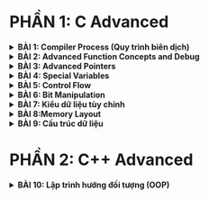 # PHẦN 1: C Advanced
<details>
	<summary><strong>BÀI 1: Compiler Process (Quy trình biên dịch)</strong></summary>

## **Bài 1: Compiler Process(Quy trình biên dịch)**

### **Compiler GCC-Quy trình biên dịch**

#### Trình biên dịch GCC là công cụ phổ biến để biên dịch mã C/C++.Quá trình biên dịch một file .c thành file thực thi thì thường trải qua 4 giai đoạn chính

 *  **1.Preprocessing (Tiền xử lý):** 
   
    ◦ Xử lý các **chỉ thị tiền xử lý** (#include, #define, #ifdef,...). Có các chức năng như loại bỏ comment, thay thế macro, chèn nội dung file header. 
   
    ◦ Output thường là **file.i**

 *  **2.Compilation (Biên dịch):**

    ◦ Dịch mã C đã qua mã tiền xử lý thành mã **Assembly**

    ◦ Output thường là **file.s**

 * **3.Assembly (Assembler):**

   ◦ Dịch mã Assembly thành **mã máy** dưới dạng object code

   ◦ Output thường là **file.o** hoặc **file.obj**

 * **4.Linking (Liên kết):**

   ◦ Kết hợp object code từ các file nguồn khác nhau và các thư viện (static/dynamic library) để tạo thành file thực thi cuối cùng



### **The Preprocessor - Tiền xử lý trong C**

#### Bộ tiền xử lý là giai đoạn đầu tiên của quá trình biên dịch.Nó hoạt động dựa trên các chỉ thị(directives) bắt đầu bằng dấu #

* **#include<file>:** Chèn nội dung file header của hệ thống

  VD: `#include <iostream>`

* **#include"file":** Chèn nội dung file header do người dùng định nghĩa

  VD:  `#include "my_utility.h"`

* **#define NAME value:** Định nghĩa macro dạng hằng số.Mọi ký hiệu NAME sau đó sẽ được thay bằng value

  VD: `#define MAX_SIZE 100`

* **#define MACRO(params) body:** Định nghĩa macro dạng hàm

  VD: `#define SQUARE(x) ((x)*(x))`

* **#undef NAME:** Hủy định nghĩa 1 macro

  VD: `#undef MAX_SIZE`

* **#ifdef NAME, #ifndef NAME, #if expression, #else, #elif expression, #endif**
```
  #ifdef _WIN64
  // Mã chỉ biên dịch trên hệ thống Windows 64-bit
  #define PLATFORM "Windows 64-bit"
  #elif __linux__
  // Mã chỉ biên dịch trên Linux
  #define PLATFORM "Linux"
  #else
  // Mã cho các hệ thống khác
  #define PLATFORM "Unknown"
  #endif
```

* Các macro dựng sẵn: __FILE__(tên file hiện tại), __LINE__(tên dòng hiện tại), __DATE__, __TIME__

```
#include <stdio.h>

int main() {
    printf("File: %s\n", __FILE__);
    printf("Line: %d\n", __LINE__);
    printf("Date: %s\n", __DATE__);
    printf("Time: %s\n", __TIME__);
    return 0;
}
```
```
File: example.c
Line: 5
Date: May 06 2025
Time: 14:30:00
```

### **C coding Standard & Misra C**

#### **Coding Standard**

  Là bộ quy tắc và hướng dẫn về cách viết mã nguồn

* **1.Quy tắc đặt tên**

  ◦ Sử dụng tên biến/hàm rõ ràng,mang tính mô tả, tránh viết tắt khó hiểu

  ◦ Quy ước camelCase hay snake_case phải được nhất quán trong dự án

  ◦ Các hằng số thường viết hoa với dấu gạch dưới `MAX_BUFFER_SIZE`

* **2.Thụt lề và định dạng**

  ◦ Sử dụng spaces hoặc tab nhất quán (thường là 2 hoặc 4 spaces)

  ◦ Đặt dấu `{` `}` theo kiểu Allman hoặc K&R ,nhưng phải thống nhất

  VD: Kiểu Allman
  ```
  if(condition)
  {
    //code
  }
  ```

  VD: Kiểu K&R 
  ```
  if(condition){
    //code
  }
  ```

  #### **Misra C**

  * Là bộ coding standard nghiêm ngặt dùng để phát triển chủ yếu cho ngành công nghiệp ô tô và hệ thống nhúng yêu cầu độ tin cậy cao 

  * Tránh các hành vi không xác định, không xác định cụ thể, và cấu trúc các ngôn ngữ C tiềm ẩn rủi ro
   
  * **Quy tắc 8.1(MISRA C:2012): Kiểu dữ liệu tường trình**

     ◦ Yêu cầu khai báo kiểu dữ liệu rõ ràng tránh sử dụng các kiểu mặc định như int không ký hiệu

     ◦ VD sai:

     ```
     int x = 10; //không rõ signed hay unsigned
     ```

     ◦ VD đúng:

     ```
     int32_t x = 10; //Rõ ràng là signed 32 bit
     ```

  * **Quy tắc 12.1(MISRA C:2012): Sử dụng dấu () để đảm bảo thứ tự ưu tiên**

     ◦ Tránh dựa vào thứ tự ưu tiên của toán tử

     ◦ VD sai:

     ```
     if (a + b * c > d)
     ```

     ◦ VD đúng:

     ```
     if ((a + (b*c)) > d)
     ```

  * **Quy tắc 17.7(MISRA C:2012): Kiểm tra giá trị trả về của hàm**

     ◦ Giá trị trả về của hàm không được bỏ qua trừ khi khi được ghi chú rõ ràng

     ◦ VD sai:

     ```
     printf("Hello"); //không kiểm tra giá trị trả về
     ```   

     ◦ VD đúng:

     ```
     int result = printf("Hello");

     if(result < 0) {
       //Xử lý lỗi
     }

  * **Quy tắc 21.1(MISRA C:2012): Cấm cấp phát bộ nhớ động**

     ◦ Các hàm như **malloc,free** bị cấm vì gây rò rỉ trong hệ thống nhúng

     ◦ Thay vào đó sử dụng bộ nhớ tĩnh hoặc stack

     ◦ Bộ nhớ tĩnh: tồn tại suốt vòng đời chương trình,chỉ khởi tạo 1 lần

     ```
     static uint8_t static_buffer[128]={0};

     //Hàm sử dụng bộ nhớ tĩnh
     void a_buffer(uint8_t input){
       if(input >= 128){
         printf("Input too large for static buffer");
         return;
       }
       static_buffer[0] = input;
       printf("Static_buffer[0]= %u\n",static_buffer[0]);
     }
     ```

     ◦ Bộ nhớ stack: tồn tại trong phạm vi hàm, khởi tạo mỗi lần hàm gọi

     ```
     void b_buffer(uint8_t input){
       uint8_t stack_buffer[128] = {0};
       if (input >= 128){
         printf("Input too large for static buffer");
         return;
       }
       stack_buffer[0] = input;
       printf("Stack_buffer[0]= %u\n",stack_buffer[0]);
     }
     
     ```

  * **Quy tắc 9.1(MISRA C:2012): Khởi tạo biến**

     ◦ Tất cả biến phải được khởi tạo trước khi sử dụng để tránh undefined behavior

     ◦ VD sai:

     ```
     int x;
     if (x == 0) //x chưa khởi tạo
     ```

     ◦ VD đúng:

     ```
     int x = 0;
     if (x == 0)
     ```
  * **Quy tắc 14.4(MISRA C:2012): Hạn chế sử dụng goto**

     ◦ goto chỉ được phép trong các trường hợp đặc biệt như xử lý lỗi thống nhất

     ```
     if(error_condition){
       goto cleanup;
     }
     cleanup;
     ```

  * **Quy tắc 5.3(MISRA C:2012): Biến/hàm nội bộ nên là static**

     ◦ Các biến hoặc hàm chỉ sử dụng trong 1 fie nên được khai báo static để tránh xung đột tên

     ```
     static int cter = 10;
     static void inter_function(void){
       counter++;
     }
     ```
  
  * **Quy tắc 16.3(MISRA C:2012): Mỗi file.c nên có file.h tương ứng**

     </details> 

<details>
	<summary><strong>BÀI 2: Advanced Function Concepts and Debug</strong></summary>

## **Bài 2: Advanced Function Concepts and Debug**

### **2.1.Variadic Functions: Hàm có số lượng tham số không cố định**

#### **2.1.1.Định nghĩa**

*  Variadic Functions cho phép định nghĩa hàm nhận số lượng tham số thay đổi.

*  Triển khai thông qua thư viện <stdarg.h>, cung cấp các macro và kiểu dữ liệu để xử lý danh sách tham số biến thiên.

#### **2.1.2.Thành phần chính**
*  **va_list:** 
   
    ◦ Đây là một kiểu dữ liệu đặc biệt dùng để lưu trữ danh sách tham số biến thiên. 
   
    ◦ Hoạt động như một con trỏ hoặc cấu trúc nội bộ để theo dõi các tham số trong danh sách

*  **va_start(ap, last_fixed_arg)**

    ◦ Macro này khởi tạo đối tượng `va_list(thường được gọi là ap)` để bắt đầu truy cập danh sách tham số biến thiên

    ◦ `last_fixed_arg` là tham số cố định cuối cùng được truyền vào hàm trước dấu ...(phần tham số biến thiên)

    ◦ Macro này thiết lập `ap` để trỏ đến tham số biến thiên đầu tiên

* **va_arg(ap,type):**

    ◦ Lấy giá trị của tham số tiếp theo trong danh sách được lưu trong `va_list`

    ◦ `type` là kiểu dữ liệu của tham số được truy xuất

    ◦ Mỗi lần gọi `va_arg`, con trỏ nội bộ của `va_list` sẽ di chuyển đến tham số tiếp theo 


* **va_end(ap):**

    ◦ Macro này dọn dẹp đối tượng `va_list` sau khi hoàn tất việc truy cập danh sách tham số 

    ◦ Nó đảm bảo giải phóng mọi tài nguyên được cấp phát bởi `va_start` và phải được gọi trước khi hàm kết thúc

   
#### **2.1.3.Quy tắc và lưu ý**

* **Tham số cố định:** Hàm này phải có ít nhất một tham số cố định trước dấu `...` .Tham số thường được dùng để xác định số lượng hoặc kiểu của các tham số biến thiên

* **Kiểu dữ liệu:** Phải biết chính xác kiểu dữ của từng tham số biến thiên để gọi `va_arg` đúng cách.Nếu chỉ định sai kiểu,chương trình có thể trả về sai hoặc lỗi

* **Không thể đếm trực tiếp số tham số:** Không có cách nào để tự động biết được số lượng tham số biến thiên, trừ khi sử dụng một tham số cố định để chỉ định

* **Cấu trúc chung:**
 ```
 #include<stdarg.h>

 return_type Function_name(fixed_arg,...){
   va_list ap;
   va_start(ap, fixed_arg);
   //Xử lý các tham số biến thiên bằng va_arg
   va_end(ap);
   return result;
 } 
 ```
 * **VD:**
 ```
 #include<stdio.h>
 #include<stdarg.h>

 int sum(int count, ...){
   va_list ap;           // Khai báo khởi tạo va_list
   va_start(ap, count);  // Khởi tạo va_list với tham số cố định cuối cùng là count

   int total =0;
   for(int i=0; i < count; i++){
     total += va_arg(ap,int);
   }

   va_end(ap);
   return total;
 }

 int main(){
   printf("Sum of 1,2,3: %d\n",sum(3, 1, 2, 3));
   printf("Sum ofn 10,20,30,40: %d\n",sum(4, 10, 20, 30, 40));
   return 0;
 }
 ```
#### **2.1.5.Khi không sử dụng Variadic Function**
*   **Cú pháp phức tạp khi gọi hàm:**

    ◦ Người dùng phải tạo một mảng (int numbers[] = {1, 2, 3}) trước khi gọi hàm, ngay cả khi chỉ cần truyền một vài số.

    ◦ Điều này làm tăng số lượng mã lệnh và giảm tính trực quan so với cách gọi đơn giản của variadic functions, như sum(3, 1, 2, 3).

*   **Thiếu tính linh hoạt:**
    ◦ Nếu muốn truyền các số riêng lẻ (không phải từ một mảng có sẵn), người dùng phải tự xây dựng mảng trước. 
    ◦ Ví dụ, không thể gọi trực tiếp sum_array(1, 2, 3) mà phải làm như sau:
```
  int temp[] = {1, 2, 3};
  sum_array(temp, 3);
  Với variadic functions, bạn chỉ cần gọi sum(3, 1, 2, 3) mà không cần tạo mảng trung gian.
```

*  **Khó xử lý các tham số không đồng nhất:**

    ◦ Nếu bạn muốn mở rộng hàm để xử lý các kiểu dữ liệu khác nhau (ví dụ: tổng của int, double, hoặc thậm chí chuỗi), việc sử dụng mảng trở nên phức tạp hơn nhiều.  

    Bạn sẽ cần:

    ◦ Một mảng cho mỗi kiểu dữ liệu.

    ◦ Hoặc một cơ chế phức tạp để lưu trữ và phân tích các kiểu dữ liệu khác nhau.

    ◦ Với variadic functions, bạn có thể sử dụng chuỗi định dạng hoặc các tham số cố định để chỉ định kiểu, như trong `printf("%d %f %s", 42, 3.14, "hello")`

### **2.2. Inline Functions (Hàm nội tuyến)**
#### **2.2.1.Định nghĩa**

*  Từ khóa inline gợi ý trình biên dịch thay thế lời gọi hàm bằng nội dung thân hàm tại điểm gọi, thay vì thực hiện lời gọi hàm thông thường.

*  Mục đích: Giảm chi phí gọi hàm (lưu trữ trạng thái, chuyển ngăn xếp), tăng hiệu suất, đặc biệt trong hệ thống nhúng yêu cầu thời gian thực.

#### **2.2.2.Đặc điểm**
*  **Không đảm bảo:** 
   
    ◦ Trình biên dịch có thể bỏ qua gợi ý inline nếu hàm quá lớn hoặc không phù hợp. 
   
*  **Ứng dụng:**

    ◦ Thường dùng cho hàm nhỏ, đơn giản, được gọi thường xuyên trong vòng lặp hoặc mã thời gian thực.

* **Nhược điểm:**

    ◦ Tăng kích thước mã trong file thực thi do nội dung hàm được sao chép tại mỗi điểm gọi.

* **Vị trí bộ nhớ:**

    ◦ Mã hàm inline thường nằm trong Text Segment.
   
#### **2.2.3.Cú pháp**

```
inline return_type function_name(parameters) {
    // Thân hàm
}
```
#### **2.2.4.VD**

```
#include <stdio.h>

inline uint16_t square(uint16_t x) {
    return x * x;
}

int main() {
    uint16_t result = square(5); // Trình biên dịch thay thế bằng 5 * 5
    printf("Square: %u\n", result); // In: Square: 25
    return 0;
}
```
#### **2.2.5.Lưu ý**

* **Kích thước hàm:** Chỉ nên sử dụng inline cho hàm nhỏ để tránh tăng kích thước mã.

* **Tính tương thích:** Một số trình biên dịch nhúng (như GCC) yêu cầu khai báo inline trong file header hoặc cùng file với lời gọi.

* **Hiệu suất:** Hữu ích trong hệ thống nhúng cho các hàm điều khiển phần cứng hoặc xử lý ngắt nhanh.

### **2.3.Assert - Kiểm tra lỗi với Assert**

#### **2.3.1.Định nghĩa**

* Để kiểm tra các giả định và gỡ lỗi ta sử dụng Macro Assert được định nghĩa trong thư viện `<assert.h>`.Macro này giúp phát hiện lỗi lập trình tại thời điểm chạy bằng cách kiểm tra các biểu thức logic

#### **2.3.2.Các thành phần chính của assert** 

* **assert(expression):**

    ◦ Macro này kiểm tra giá trị của biểu thức `expression` tại thời điểm chạy

    ◦ Nếu `expression` trả về `0`(sai), chương trình sẽ in thông báo lỗi(bao gồm biểu thức sai, tên file,số dòng và có thể tên hàm) và gọi `abort()` để dừng chương trình

    ◦ Nếu `expression` trả về giá trị `khác 0`(đúng), chương trình tiếp tục chạy bình thường

* **Thông báo lỗi:**

    ◦ Khi `assert` thất bại, thông báo lỗi cung cấp thông tin chi tiết để định vị lỗi

    VD: 

  ```
  Assertion Failed: (ptr != null), function myFunction, file example.c, line 42
  ```

* **Vô hiệu hóa assert:**

    ◦  Khi định nghĩa macro `NDEBUG` trong chế độ biên dịch release, mọi `assert` sẽ bị vô hiệu hóa, và biểu thức trong `assert` sẽ không được thực thi

    ◦  Điều này đảm bảo `assert` không gây ảnh hưởng đến hiệu suất của chương trình

#### **2.3.3.Mục đích và cách sử dụng** 

* **Kiểm tra điều kiện tiên quyết(preconditions):**

    ◦  Đảm bảo các điều kiện phải đúng trước khi thực thi hàm,ví dụ: con trỏ NULL,chỉ số mảng hợp lệ

    ◦  VD: `assert(ptr!=NULL);`

* **Kiểm tra điều kiện hậu quyết(postconditions):**

    ◦ Đảm bảo các điều kiện phải đúng sau khi thực thi,ví dụ: giá trị trả về nằm trong khoảng mong đợi

    ◦ VD: `assert(result >=0);`

* **Kiểm tra bất biến(invariants):**

    ◦ Đảm bảo các điều kiện luôn đúng tại một thời điểm cụ thể trong chương trình, ví dụ: biến đếm không âm

    ◦ VD: `assert(counter>=0);`

#### **2.3.4. Cú pháp**
```
#include <assert.h>

return_type function_name(parameters) {
    assert(condition); // Kiểm tra điều kiện
    // Xử lý logic
    return result;
}
```
#### **2.3.5. VD**
```
#include <stdio.h>
#include <assert.h>

void print_array(int* arr, int size) {
    assert(arr != NULL); // Precondition: Con trỏ không được NULL
    assert(size > 0);    // Precondition: Kích thước phải dương
    for (int i = 0; i < size; i++) {
        printf("%d ", arr[i]);
    }
    printf("\n");
}

int main() {
    int numbers[] = {1, 2, 3};
    print_array(numbers, 3); // In: 1 2 3
    print_array(NULL, 0);    // Lỗi Assert
    return 0;
}
```
#### **2.3.6. Lưu ý**
* Không sử dụng cho logic chương trình:

    ◦ Vì assert bị vô hiệu hóa trong chế độ release, không đặt mã logic quan trọng trong assert (e.g., assert(x = 5);).

* Không dùng cho lỗi runtime thông thường:

    ◦ assert chỉ dùng để phát hiện lỗi lập trình trong giai đoạn phát triển, không phù hợp cho lỗi runtime như input sai (dùng if-else hoặc try-catch).

* Khi không sử dụng Assert:

    ◦ Phải tự viết if-else để kiểm tra lỗi, làm tăng độ dài và phức tạp mã:
```
if (ptr == NULL) {
    fprintf(stderr, "Error: NULL pointer in file %s, line %d\n", __FILE__, __LINE__);
    exit(1);
}
```

</details> 
<details>
	<summary><strong>BÀI 3: Advanced Pointers</strong></summary>

## **Bài 3: Advanced Pointers**

### **3.1.Function Pointers - Con trỏ hàm**

#### **3.1.1.Định nghĩa**

Là một loại con trỏ đặc biệt trong C, thay vì trỏ đến dữ liệu như (`int*` hay `char*`), nó **trỏ đến địa chỉ một hàm** trong bộ nhớ 

 *  **Mục đích:** 
   
    ◦  Lưu trữ địa chỉ của hàm để gọi hàm đó tại runtime
   
    ◦  Cho phép truyền hàm như một tham số(callback) hoặc lưu trữ trong cấu trúc dữ liệu

    ◦  Hỗ trợ lập trình linh hoạt, như chọn hàm để thực thi dựa trên điều kiện hoặc triển khai mẫu thiết kế

 *  **Đặc điểm:**

    ◦ Hàm trong C có địa chỉ cố định trong bộ nhớ, và con trỏ hàm lưu địa chỉ này

    ◦ Con trỏ hàm phải khớp với **kiểu trả về(return type)** và **danh sách tham số** của hàm mà nó trỏ tới



   
#### **3.1.2.Cú pháp khai báo**


 * `return_type (*pointer_name)(parameter_types);`
 
    ◦ **return_type:** Kiểu dữ liệu mà hàm trả về(VD: `int`,`void`, `double`)

    ◦ **pointer_name:** Tên của con trỏ hàm, được bao quanh bởi dấu `(*...)`

    ◦ **parameter_type:** Danh sách các kiểu tham số mà hàm có thể nhận
    ```
    int  (*opera)(int, int);
    void (*callback)(void);
    double (*compute)(float, int);
    ```
  **=> Dấu `*(pointer_name)` là cần thiết để phân biệt con trỏ hàm với hàm thông thường, nếu không có dấu `*`, khai báo sẽ trở thành function prototype thay vì con trỏ**

#### **3.1.3.Gán giá trị cho con trỏ hàm**

 * Để gán một hàm cho con trỏ hàm, có thể sử dụng tên hàm(hoặc địa chỉ hàm)

 ```
 pointer_name = function_name;
 // hoặc
 pointer_name = &function_name;
 ```

 VD:
 ```
 #include<stdio.h>

 int add(int a, int b){
   return a + b;
 }
 int main(){
   int (*opera)(int,int);
   opera = add;
   return 0;
 }
 ```

#### **3.1.4.Gọi hàm thông qua con trỏ**

 * Có 2 cách để gọi hàm thông qua con trỏ hàm 
 ```
 (*pointer_name)(arguments);
 //hoặc
 pointer_name(arguments);
 ```
 VD:
 ```
 #include<stdio.h>
 int add(int a, int b){
   return a+b;
 }
 int main(){
   int (*opera)(int,int);
   opera = add;
   printf("Result: %d\n",opera(5,3));
   printf("Result: %d\n",(*opera)(5,3));
   return 0;
 }
 }
 ```

 #### **3.1.5.Ứng dụng**

  * **Callbacks:**
   
    ◦ Truyền một hàm làm tham số cho hàm khác để gọi lại sau này

    ◦ VD: Hàm `qsort` trong thư viện chuẩn C

    ```
    #include<stdlib.h>

    int compare(const void* a, const void* b){
      return (*(int*)a) - (*(int*)b);
    }

    int main(){
      int arr[]={5,2,8,1};
      qsort(arr, 4, sizeof(int), compare);
    }
    ```

  * **State Machines:**

    ◦ Dùng con trỏ hàm để biểu diễn các trạng thái và hành vi trong máy trạng thái

    ◦ VD: Một chương trình chuyển đổi dựa trên trạng thái đầu vào

    ```
    void state1(){
      printf("In state1\n");
    }
    void state2(){
      printf("In state2\n");
    }
    void (*current_state)() = state1;
    ```

  * **Strategy Pattern:**

    ◦ Cho phép chọn thuật toán hoặc hành vi tại runtime

  * **Lưu trữ hàm trong cấu trúc dữ liệu:**

    ◦ Lưu con trỏ hàm trong mảng hoặc cấu trúc để gọi động

      VD: Mảng con trỏ hàm để xử lý các lệnh
      ```
      int (*opera[])(int,int)={add,subtract};
      int result = opera[0](5,3); //Gọi add
      ```
   #### **3.1.6.Lưu ý**

   * Kiểm tra khớp kiểu

   * Kiểm tra NULL


### **3.2.Void Pointers - Con trỏ void**

#### **3.2.1.Định nghĩa**

 * Con trỏ void`(void*)` là một loại con trỏ đặc biệt trong C,được gọi là con trỏ "generic" vì nó **có thể trỏ đến bất kỳ kiểu dữ liệu nào(int,char,float,struct,...)** mà không bị ràng buộc bởi kiểu cụ thể

 * **Mục đích:**

   ◦ Cho phép xử lý dữ liệu một cách tổng quát, mà không cần biết trước kiểu dữ liệu

   ◦ Được sử dụng trong các tình huống cần cấp phát bộ nhớ động hoặc truyền dữ liệu mà kiểu chưa được xác Định

 * **Đặc điểm:**

   ◦ **Không thể dereference trực tiếp:** Vì trình biên dịch không biết kích thước hoặc kiểu dữ liệu mà `void*` trỏ đến, nên `*void_ptr` sẽ gây lỗi biên dịch

   ◦ **Không hỗ trợ số học con trỏ:** Các phép toán như `void_ptr++` hoặc `void_ptr + n` không hợp lệ(hoặc không chuẩn) vì trình biên dịch không biết kích thước của kiểu dữ liệu

   ◦ **Ép kiểu:** Trước khi dereference hoặc thực hiện các thao tác, con trỏ void phải được ép kiểu sang một kiểu con trỏ cụ thể

  
#### **3.2.2.Cú pháp khai báo**

```
void *pointer_name;
```
* `void`: Chỉ định rằng con trỏ không gắn với kiểu dữ liệu cụ thể

* `pointer_name`: Tên của con trỏ void

VD:
```
void *generic_ptr;
void *memory_block;
```

#### **3.2.3.Gán giá trị cho con trỏ void**

* Cách gán:

```
pointer_name = &variable; //Gán địa chỉ của biến
pointer_name = another_pointer; //Gán từ con trỏ khác
```

VD:

```
#include<stdio.h>
int main(){
  int x = 42;
  char c = 'A';
  float f = 3.14;

  void *ptr;
  ptr = &x;
  ptr = &c;
  ptr = &f;

  return 0;
}
```
#### **3.2.4.Sử dụng con trỏ void**

* Để sử dụng con trỏ void, cần **ép kiểu** sang kiểu con trỏ cụ thể trước khi **dereference** hoặc thực hiện thao tác

* **Cách sử dung:**
```
*(type_cast *)pointer_name; //dereference sau khi ép kiểu
```
VD:
```
#include<stdio.h>

int main(){
  int x = 42;
  void *ptr = &x;

  // Ép kiểu void* sang int* để dereference
  int *int_ptr = (int *)ptr;
  printf("Value of x: %d\n", *int_ptr);

  return 0;
}
```
#### **3.2.5.Ứng dụng**

**Hàm generic:**

  ◦ Các hàm như `memset`,`memcpy`,`qsort` trong thư viện C sử dụng `void*` để hoạt động trên bất kỳ kiểu dữ liệu nào

  VD:

  ```
  #include<stdlib.h>

  int compare(const void *a, const void *b){
    return (*(int*)a) - (*(int*)b);
  }

  int main(){
    int arr[]= {5, 2, 8, 1};
    qsort(arr, 4, sizeof(int), compare);
    return 0;
  }

  ```

**Cấp phát bộ nhớ động:**

  ◦ Các hàm như `malloc` và `calloc` trả về `void*` ,cho phép người dùng quyết định kiểu dữ liệu của bộ nhớ được cấp phát

  VD:

  ```
  #include<stdlib>

  int main(){
    //Cấp phát bộ nhớ cho 5 mảng số nguyên
    void *memory = malloc(5 * sizeof(int));
    int *int_array = (int *)memory;

    //Sử dụng mảng
    for(int i = 0;i < 5; i++){
      int_array[i] = i + 1;
    }

    //In mảng 
    for(int i = 0;i < 5; i++){
      printf("%d ", int_array[i]);
    }

    free(memory);
    return 0;
  }
  ```
**Truyền tham số linh hoạt:**

  ◦ Dùng trong các hàm cần truyền dữ liệu mà kiểu không xác định trước 

  VD:
  ```
  #include<stdio.h>
  void print_data(void *data, char type){
    if (type == 'i'){
      printf("Integer: %d\n", *(int *)data);
    }else if (type == 'c'){
      printf("Char: %c\n", *(char *)data);
    }
  }

  int main(){
    int x = 100;
    char c = 'Z';

    print_data(&x,'i');
    print_data(&c, 'c');
    return 0;
  }
  ```

  **Lưu trữ trong cấu trúc dữ liệu:**

  ◦ Dùng để lưu trữ địa chỉ của các đối tượng có kiểu khác nhau trong danh sách liên kết, cây, hoặc các cấu trúc dữ liệu khác

  VD:
  ```
  #include<stdio.h>

  struct Node{
    void *data;
    char type;
  }

  int main(){
    struct Node node;
    int x = 42;

    node.data = &x;
    node.type = 'i';

    printf("Data: %d\n", *(int *)node.data);
    return 0;
  }
  ```

  #### **3.2.6.Lưu ý**
  
  **Kiểm tra ép kiểu:**

   ◦ Ép kiểu sai (ví dụ: ép void* trỏ đến int thành float*) có thể gây lỗi truy cập bộ nhớ hoặc kết quả không mong muốn.

   VD:
   ```
   int x = 42;
   void *ptr = &x;
   float *float_ptr = (float *)ptr; // Sai: Ép kiểu không đúng
   printf("%f\n", *float_ptr);     // Kết quả không xác định
   ```
  **Kiểm tra NULL:**

   ◦ Con trỏ void có thể là NULL, cần kiểm tra trước khi sử dụng.

   ```
   void *ptr = NULL;
   if (ptr != NULL) {
    int *int_ptr = (int *)ptr;
    printf("%d\n", *int_ptr);
    } else {
    printf("Pointer is NULL\n");
    }
   ```

  **Giải phóng bộ nhớ:**

   ◦ Khi dùng `void*` với `malloc` hoặc `calloc`, luôn nhớ giải phóng bộ nhớ bằng `free` để tránh rò rỉ bộ nhớ.

### **3.3.NULL Pointers - Con trỏ NULL**   

#### **3.3.1.Định nghĩa**

* Là một giá trị đặc biệt của con trỏ trong C/C++,biểu thị **con trỏ không trỏ đến bất kỳ địa chỉ bộ nhớ hợp lệ nào**.Nó thường được định nghĩa là `(void*)0` hoặc một macro tương đương(VD: `NULL` trong C hoặc `nullptr` trong C++)

* **Mục đích:**

  ◦ Khởi tạo con trỏ chưa được gán giá trị,tránh việc trỏ đến địa chỉ ngẫu nhiên

  ◦ Đánh dấu kết thúc của danh sách liên kết hoặc cấu trúc dữ liệu

  ◦ Biểu thị trạng thái lỗi hoặc không hợp lệ khi một hàm trả về con trỏ

  ◦ Dùng để kiểm tra tính hợp lệ của con trỏ trước khi truy cập

* **Đặc điểm:**

  ◦ Gía trị của NULL Pointer thường là `0` trong bộ nhớ,nhưng cách biểu diên thực tế phụ thuộc vào hệ thống

  ◦ Trong C++,`nullptr` là lựa chọn an toàn hơn `NULL`,vì nó có kiểu riêng (`std::nullptr_t`) và tránh các lỗi liên quan đến ép Kiểu

  ◦ dereference một NULL Pointer (vd: `*ptr` hoặc ptr->member`) sẽ gây lỗi **segmentation fault**

#### **3.3.2.Gán giá trị NULL**

  ◦ Gán trị NULL cho con trỏ để đảm bao nó không trỏ đến địa chỉ không xác định

  ```
  Trong C:
  int *ptr;
  ptr = NULL;
  ```
  ```
  Trong C++:
  int *ptr;
  ptr = nullptr;
  ```

#### **3.3.3.Kiểm tra và sử dụng NULL Pointer**

* Kiểm tra con trỏ trước khi **dereference**
  
  ◦ Luôn kiểm tra xem con trỏ có phải là NULL hay không để tránh lỗi truy cập bộ nhớ

  ```
  if(ptr != NULL){
    *ptr  10;
  }else{
    printf("Con trỏ là NULL,không thể truy cập\n");
  }
  ```
* Trong C++ với nullptr
  ```
  if(ptr != nullptr){
    *ptr = 10;
  }else{
    std::cout <<"Con trỏ là nullptr,khong the truy cap" << std::endl;
  }
  ```

* Trả về NULL từ hàm

  ◦ Hàm trả về con trỏ có thể trả về `NULL` để biểu thị lỗi hoặc không tìm thấy dữ liệu
  ```
  int *find_element(int arr[], int size, int value) {
    for(int i = 0; i < size; i++){
      if(arr[i] == value){
        return &arr[i];
      }
    }
    return NULL; //không tìm thấy
  }
  ```

#### **3.3.4.Ứng dụng**

* **Khởi tạo con trỏ:**

  ◦ Đảm bảo con trỏ không trỏ đến địa chỉ ngẫu nhiên trước khi được gán giá trị hợp lệ
  ```
  int *ptr = NULL;
  ptr = malloc(sizeof(int));
  ```

* **Kết thúc danh sách liên kết:**

  ◦ Trong danh sách liên kết, node cuối cùng có con trỏ `next` trỏ đến `NULL`
  ```
  struct Node{
    int data;
    struct Node *next;
  };
  struct Node *head = NULL; 
  ```

* **Kiểm tra lỗi:**

  ◦ Hàm cấp phát bộ nhớ như `malloc` hoặc `calloc` trả về `NULL` nếu không đủ bộ nhớ
  ```
  int *ptr = malloc(sizeof(int) * 10);
  if(ptr == NULL){
    printf("Cap phat bo nho that bai\n");
    exit(1);
  }
  ```

* **Callback và hàm trả về con trỏ:**

  ◦ Hàm trả về con trỏ có thể dùng `NULL` để báo trạng thái không hợp lệ
  ```
  void *process_data(){
    return NULL;
  }
  ```

#### **3.3.5.Lưu ý**

* **Kiểm tra NULL trước khi dereference**
  
  Luôn kiểm tra `if(ptr != NULL)` hoặc `if(ptr)`

* **Sự khác biệt giữa C và C++**
  
  Trong C,`NULL` là 1 macro, thường là `(void*)0`,có thể gây lỗi khi sử dụng ngữ cảnh ép kiểu

* **Tránh gán giá trị khác cho NULL**

* **Giải phóng bộ nhớ**

  Sau khi gọi `free(ptr)`,nên gán `ptr = NULL` để tránh sử dụng con trỏ đã được giải phóng

  ```
  free(ptr);
  ptr = NULL;
  ```

### **3.4.Pointer to Pointer - Con trỏ trỏ đến con trỏ**

#### **3.4.1.Định nghĩa**

* Là biến lưu trữ **địa chỉ của 1 biến con trỏ khác**

* Quản lý con trỏ cấp thấp hơn hoặc hỗ trợ cấu trúc dữ liệu phức tạp

* **Mục đích:**
  
  ◦ Hỗ trợ quản lý cấu trúc dữ liệu, mảng động, danh sách liên kết

  ◦ Cho phép con trỏ được truyền vào hàm

* **Đặc điểm:**

  ◦ Con trỏ cấp 2(`**`) có thể trỏ đến con trỏ cấp 1 (`*`),và con trỏ cấp 1 trỏ đến dữ liệu thực tiếp

  ◦ Hỗ trợ nhiều cấp con trỏ(vd:`***` cho con trỏ cấp 3),nhưng cấp 2 là phổ biến nhất

* **Cú pháp**

  ```
  type **pointer_name;
  ```
  ◦ `type:` Kiểu dữ liệu của biến cuối cùng mà con trỏ cấp 1 trỏ tới(vd: `int`,`char`,`float`)

  ◦ `pointer_name:` Tên con trỏ cấp 2

  VD:
  ```
  int **ptr
  ```

#### **3.4.2.Gán giá trị**

* Gán địa chỉ của một con trỏ cấp 1 cho con trỏ cấp 2

```
pointer_name = &pointer_level_1;
```
VD:
```
int x = 10;
int *ptr = &x;
int **ptr_to_ptr = &ptr;
```
#### **3.4.3.Truy cập giá trị**

* `ptr_to_ptr:` Địa chỉ của con trỏ cấp 1
* `*ptr_to_ptr:` Giá trị của con trỏ cấp 1,tức là địa chỉ của dữ liệu cuối cùng
* `**ptr_to_ptr:` Giá trị dữ liệu cuối cùng mà con trỏ cấp 1 trỏ tới

```
#include <stdio.h>
int main() {
    int x = 10;
    int *ptr = &x;              // Con trỏ cấp 1 trỏ đến x
    int **ptr_to_ptr = &ptr;    // Con trỏ cấp 2 trỏ đến ptr
    
    printf("Địa chỉ của ptr: %p\n", ptr_to_ptr);        // Địa chỉ của ptr
    printf("Địa chỉ của x: %p\n", *ptr_to_ptr);         // Địa chỉ của x
    printf("Giá trị của x: %d\n", **ptr_to_ptr);        // Giá trị x = 10
    
    **ptr_to_ptr = 20; // Thay đổi giá trị x thông qua ptr_to_ptr
    printf("Giá trị mới của x: %d\n", x);               // x = 20
    return 0;
}

```
#### **3.4.4.Ứng dụng**

* **Pass-by-reference cho con trỏ**

  ◦ Cho phép hàm thay đổi con trỏ cấp 1 được truyền vào

  ```
  #include<stdio.h>

  void change_pointer(int **p, int *new_ptr){
    *pp = new_ptr;
  }

  int main(){
    int x = 10, y = 20;
    int *ptr = &x;
    int **ptr_to_ptr = &x;
    int **ptr_to_ptr = &ptr;

    printf("Before: %d\n", *ptr);
    change_pointer(ptr_to_ptr, &y);
    printf("After: %d\n",*ptr);
    return 0;
  }

* **Quản lý mảng các chuỗi:**

  ◦ Sử dụng `char **` để lưu trữ danh sách các chuỗi(mảng con trỏ kiểu `char *`)

  ```
  #include<stdio.h>
  int main(int argc, char ** argv){
    for(int i=0;i<argc;i++){
      printf("Argument %d: %s\n", i, argv[i]);
    }
    return 0;
  }

  ```

* **Cấp phát và quản lý mảng 2 chiều động**

  ◦ Mảng 2 chiều động được biểu diễn như mảng các con trỏ,mỗi con trỏ trỏ đến một hàng

  VD: Cấp phát mảng 2 chiều 3x4
  ```
  #include<stdio.h>
  #include<stdlib.h>

  int main(){
    int rows = 3, cols = 4;
    int **matrix;

    matrix = (int **)malloc(rows * sizeof(int *));
    for (int i = 0; i < rows; i++){
      matrix[i] = (int *)malloc(cols * sizeof(int));
    }

    //gán giá trị
    for (int i = 0; i < rows; i++){
      for(int j = 0; j < cols; j++){
        matrix[i][j] = i * cols + j; 
      }
    }

    //In mảng
    for(int i = 0;i < rows; i++){
      for(int j = 0; j < cols; j++){
        printf("%d", matrix[i][j]);
      }
      printf("\n");
    }

    //Giải phóng bộ nhớ
    for(int i = 0;i < rows; i++){
      free(matrix[i]);
    }
    free(matrix);
    return 0;
    
  }
  ```

### **3.5.Const Pointer - Con trỏ hằng số và hằng con trỏ**   

#### **3.5.1.Định nghĩa**

* **Con trỏ hằng số và hằng con trỏ** là các con trỏ trong C/C++ sử dụng từ khóa `const` để hạn chế việc thay đổi giá trị mà con trỏ trỏ tới hoặc địa chỉ mà con trỏ lưu trữ

#### **3.5.2.Phân loại**

 *  **1.** `const int *ptr` hoặc `int const *ptr`: Con trỏ trỏ tới một giá trị hằng(`int` không thể thay đổi, nhưng địa chỉ mà `ptr` trỏ tới có thể thay đổi)

 *  **2.** `int * const ptr`: Hằng con trỏ trỏ tới một giá trị `int`(**địa chỉ** mà `ptr` trỏ tới **không thể thay đổi**, **giá trị** tại địa chỉ đó **có thể thay đổi**)

 *  **3.** `const int * const ptr` hoặc `int const * const ptr`:Hằng con trỏ trỏ tới một giá trị hằng(**cả giá trị và địa chỉ đều không thể thay đổi**)

#### **3.5.3.Đặc điểm**

   * **Đọc từ phải sang trái:** Cú pháp `const` được hiểu theo cách đọc từ phải sang trái để xác định `const` áp dụng cho giá trị hay con trỏ

   * **Tính bất biến:** 
    
    const int *ptr: Giá trị tại `*ptr` là bất biến
    
    int * const ptr: Địa chỉ mà `ptr` lưu trữ là bất biến
 
    const int * const ptr: Cả giá trị và địa chỉ đều bất biến
  
   * **Khởi tạo:** Hằng con trỏ phải được khởi tạo khi khai báo

#### **3.5.4.Cú pháp**


   * **Con trỏ trỏ tới giá trị hằng**
    
    const int * ptr;
    
   * **Hằng con trỏ trỏ tới giá trị**
    
    int * const ptr = &variable;
    
   * **Hằng con trỏ tới giá trị hằng**
    
    const int * const ptr = &variable;
    
#### **3.5.5.Gán giá trị và sử dụng**

  * VD1: const int *ptr
  ```
  #include<stdio.h>
  int main(){
    int x = 10, y = 20;
    const int *ptr = &x; //ptr trỏ tới x
    ptr = &y; //thay đổi địa chỉ
    printf("%d\n", *ptr);
    return 0;
  }
  ```
  * VD2: int * const ptr
  ```
  #include<stdio.h>
  int main(){
    int x = 10, y = 20;
    int * const ptr = &x;
    *ptr = 15;

    printf("%d\n", *ptr);
    return 0;
  }
  ```
  * VD3: const int * const ptr
  ```
  #include<stdlib.h>
  int main(){
    int x = 10;
    const int * const ptr = &x;

    printf("%d\n", *ptr);
    return 0;
  }
  ```

### **3.6.Size of Pointer - Kích thước của con trỏ**

#### **3.6.1.Định nghĩa**

* **Toán tử sizeof():**

  ◦ Toán tử `sizeof()` trả về kích thước (tính bằng byte) của 1 biến hoặc 1 kiểu dữ liệu

  ◦ Khi áp dụng với con trỏ, `sizeof(pointer_variable)` hoặc `sizeof(pointer_type)` trả về kích thước của chính biến con trỏ

  ◦ Khi áp dụng với toán tử giải tham chiếu `*`,`sizeof(*pointer_variable)` trả về kích thước của kiểu dữ liệu mà con trỏ trỏ tới

#### **3.6.2.Kích thước của con trỏ**

* Kích thước của con trỏ không phụ thuộc vào kiểu dữ liệu mà nó trỏ tới

  VD: `int*`, `char*`, `double*` hoặc `void*` đều có kích thước giống nhau trên cùng 1 hệ thống

* Kích thước của con trỏ phụ thuộc vào kiến trúc hệ thống

  ◦ **32-bit:** Con trỏ thường có kích thước **4 byte**

  ◦ **64-bit:** Con trỏ thường có kích thước 8 byte

* Con trỏ chỉ lưu trữ địa chỉ bộ nhớ,và kích thước của địa chỉ này phụ thuộc vào không gian địa chỉ mà hệ thống hỗ trợ

#### **3.6.3.Kích thước của kiểu dữ liệu mà con trỏ trỏ tới**

* Khi sử dụng `sizeof(*pointer_variable)`,kết quả trả về là kích thước của kiểu dữ liệu mà con trỏ trỏ tới

```
VD:
sizeof(int): thường là 4 byte
sizeof(char): thường là 1 byte
sizeof(double): thường là 8 byte
```

#### **3.6.4.Lưu ý**

* Kích thước của con trỏ có thể khác nhau giữa các hệ thống hoặc trình biên dịch

* Toán tử `sizeof()` là 1 toán tử thời gian biên dịch(compile-time) không phụ thuộc vào giá trị của biến tại thời điểm chạy

```
#include<stdio.h>

int main(){
  int *int_ptr;
  char *char_ptr;
  double *double_ptr;
  void *void_ptr;

  int a ='10';
  char b = 'A';
  double c = '3.14';
 
  //In kích thước của các con trỏ
  printf("Size cua int*: %zu bytes\n", sizeof(int_ptr));
  printf("Size cua char*: %zu bytes\n", sizeof(char_ptr));
  printf("Size cua double*: %zu bytes\n",sizeof(double_ptr));
  printf("Size cua void*: %zu bytes\n",sizeof(void_ptr));

  //In kích thước của các kiểu dữ liệu mà con trỏ trỏ tới
  printf("Size cua kieu int: %zu bytes\n",sizeof(*int_ptr));
  printf("Size cua kieu char: %zu bytes\n",sizeof(*char_ptr));
  printf("Size cua kieu double: %zu bytes\n",sizeof(*double_ptr));
  printf("Size cua kieu void: %zu bytes\n",sizeof(*void_ptr));

  //In kích thước của các biến
  printf("Size cua bien int: %zu bytes\n",sizeof(a));
  printf("Size cua bien char: %zu bytes\n",sizeof(b));
  printf("Size cua bien doublr: %zu bytes\n",sizeof(c));

  return 0;
}
```

```
Size cua int*: 8 bytes
Size cua char*: 8 bytes
Size cua double*: 8 bytes
Size cua void*: 8 bytes
Size cua kieu int: 4 bytes
Size cua kieu char: 1 bytes
Size cua kieu double: 8 bytes
Size cua bien int: 4 bytes
Size cua bien char: 1 bytes
Size cua bien double: 8 bytes
```

* Kiểm tra kích thước con trỏ trong Mảng
```
#include<stdio.h>
int main(){
  int arr[5]={1, 2, 3, 4, 5};
  int *ptr = arr;

  printf("Size cua con tro ptr: %zu bytes \n",sizeof(ptr));
  printf("Size cua kieu du lieu ma ptr tro toi: %zu bytes\n", sizeof(*ptr));
  printf("Size cua mang arr: %zu bytes\n",sizeof(arr));

  return 0;
}
```

```
Size cua con tro ptr: 8 bytes
Size cua kieu du lieu ma ptr tro toi: 4 bytes
Size cua mang arr: 20 bytes
```

* Con trỏ hàm

```
#include<stdio.h>

void myFunction(){
  printf("This is a function.\");
}

int main(){
  void (*func_ptr)() = myFunction;

    printf("Kich thuoc cua con tro ham: %zu bytes\n", sizeof(func_ptr));

    return 0;
}
```
```
Kich thuoc cua con tro ham: 8 bytes
```
   </details> 


<details>
	<summary><strong>BÀI 4: Special Variables</strong></summary>

## **Bài 4: Special Variables**

### **4.1.Tổng quan**

* Trong lập trình C, các biến và hàm được đặc trưng bởi bốn thuộc tính chính: **phạm vi (scope), thời gian sống (lifetime), vị trí bộ nhớ (memory location), và liên kết (linkage).** Những thuộc tính này quyết định cách truy cập, lưu trữ và liên kết các biến và hàm trong chương trình.

*  **Phạm vi(Scope):** Xác định nơi mà tên biến hoặc hàm có thể được truy cập.

*  **Thời gian tồn tại(Lifetime):** Khoảng thời gian biến tồn tại trong bộ nhớ

*  **Vị trí bộ nhớ(Memory Location):**

*  **Liên kết(Linkage):** Quy định khả năng tham chiếu đến tên biến hoặc hàm từ các đơn vị dịch (translation unit) khác.

### **4.2.Phạm vi (Scope)** 

*  Phạm vi xác định nơi mà tên của biến hoặc hàm có thể được truy cập trong chương trình.

#### **4.2.1.Phạm vi khối (Block Scope):**

* Biến được khai báo bên trong một khối lệnh (giới hạn bởi cặp dấu {}).

* Chỉ có thể truy cập trong khối lệnh chứa nó.

* Ví dụ: Biến cục bộ trong hàm hoặc trong một khối for, while.

#### **4.2.2.Phạm vi tệp (File Scope):**

* Biến hoặc hàm được khai báo bên ngoài tất cả các hàm trong một tệp.

* Thường được gọi là biến hoặc hàm toàn cục (global) trong tệp đó.

* Có thể truy cập ở bất kỳ đâu trong tệp, trừ khi bị hạn chế bởi từ khóa như static.

#### **4.2.3.Phạm vi prototype hàm (Function Prototype Scope):**

* Áp dụng cho các tham số trong khai báo hàm (prototype).

* Chỉ tồn tại trong phần khai báo hàm và không ảnh hưởng đến định nghĩa hàm.
```
int globalVar = 10; // File scope
void myFunction(int param) { // param có Function Prototype Scope
    int localVar = 5; // Block scope
    printf("%d\n", localVar);
}
```
### **4.3.Thời gian sống (Lifetime)** 

* Thời gian sống xác định khoảng thời gian một biến tồn tại trong bộ nhớ.

#### **4.3.1.Tự động (Automatic):**

* Biến cục bộ (local variable) được khai báo trong một khối lệnh.
* Tồn tại chỉ khi khối lệnh chứa nó đang thực thi.
* Bị hủy khi thoát khỏi khối lệnh.

#### **4.3.2.Tĩnh (Static):**

* Bao gồm biến toàn cục, biến static cục bộ, và biến extern
* Tồn tại suốt vòng đời của chương trình, từ khi bắt đầu đến khi kết thúc.
* Chỉ được khởi tạo một lần khi chương trình khởi động.
```
void counter() {
    static int count = 0; // Biến static, tồn tại suốt chương trình
    count++;
    printf("Count: %d\n", count);
}

int main() {
    counter(); // In: Count: 1
    counter(); // In: Count: 2
    counter(); // In: Count: 3
    return 0;
}
```
### **4.4. Vị trí bộ nhớ (Memory Location)** 

* Vị trí bộ nhớ xác định nơi mà biến hoặc mã lệnh được lưu trữ trong hệ thống

#### **4.4.1.Stack**

* Lưu trữ các biến cục bộ (automatic variables).
* Bộ nhớ được cấp phát và giải phóng tự động khi khối lệnh thực thi hoặc kết thúc.

#### **4.4.2.Data Segment**

* Lưu trữ các biến toàn cục hoặc biến static đã được khởi tạo với giá trị khác 0.
```
Ví dụ: int globalVar = 10;
```
#### **4.4.3.BSS Segment**

* Lưu trữ các biến toàn cục hoặc biến static chưa được khởi tạo hoặc được khởi tạo bằng 0.
```
Ví dụ: int globalVar;
```

#### **4.4.4.Heap**

* Lưu trữ bộ nhớ được cấp phát động thông qua các hàm như malloc, calloc, hoặc realloc.

#### **4.4.5.Text Segment (Code Segment)**

* Lưu trữ mã lệnh của chương trình (các hàm).

```
int globalVar = 10; // Data Segment
int uninitializedGlobalVar; // BSS Segment
void myFunction() {
    int localVar = 5; // Stack
    int* dynamicVar = malloc(sizeof(int)); // Heap
    // Text Segment chứa mã của myFunction
}
```
### **4.5. Liên kết (Linkage)** 

* Liên kết quyết định xem một tên (biến hoặc hàm) có thể được tham chiếu từ các tệp khác hay không.

#### **4.5.1.Liên kết ngoài (External Linkage)**

* Tên có thể được truy cập từ các tệp khác.

* Áp dụng cho biến toàn cục (không có static) và hàm (không có static).

* Ví dụ: Biến toàn cục hoặc prototype hàm không khai báo static.

#### **4.5.2.Liên kết nội (Internal Linkage)**

* Tên chỉ có thể được truy cập trong tệp hiện tại.

* Áp dụng cho biến toàn cục hoặc hàm được khai báo với từ khóa static.

#### **4.5.3.Không liên kết (No Linkage)**

* Tên chỉ có thể truy cập trong phạm vi khai báo (thường là biến cục bộ).

```
int globalVar = 10; // External Linkage
static int staticGlobalVar = 20; // Internal Linkage
void myFunction() {
    int localVar = 5; // No Linkage
}
```

### **4.6.Extern**

#### **4.6.1.Mục đích**

  * Extern là một **chỉ thị khai báo**

  * **Khi dùng với biến:**

     ◦ Nó thông báo cho trình biên dịch **Biến này được định nghĩa ở đâu đó, có thể ở trong file này hoặc file khác.Đừng cấp phát bộ nhớ cho nó tại đây, chỉ cần biết kiểu và tên của nó thôi.Linker sẽ tìm định nghĩa sau**

  * **Khi dùng với hàm:**

     ◦ **Nó khai báo một hàm mà định nghĩa của nó có thể ở file khác (hoặc ở phần sau của file hiện tại)**.Đối với hàm ,`extern` thường là ngầm định khi bạn khai báo prototype ở phạm vi toàn cục

#### **4.6.2.Ứng dụng**  

 * **Chia sẻ biến toàn cục**
 
    ◦ File 1 (vd: config.c):

    ```
    //Định nghĩa biến toàn cục
    int max_users = 100;
    const char * server_name = "KMA";
    ```

    ◦ File 2 (vd: main.c):
    ```
    #include <stdio.h>

    
    extern int max_users;
    extern const char* server_name; // Quan trọng: phải khớp kiểu, kể cả const

    void display_config() {
    printf("Server Name: %s\n", server_name);
    printf("Max Users: %d\n", max_users);
    }

    int main() {
    display_config();
    max_users = 150; 
    printf("Updated Max Users: %d\n", max_users);
    return 0;
    }


    ```
 * **Khai báo hàm từ file khác**

    ◦ File 1 (vd:math_utils.c):
    ```
    //Định nghĩa hàm
    int add(int a, int b){
      return a + b;
    }
    ```
    ◦ File 2 (vd:math_utils.h):

    ```
    #ifndef MATH_UTILS_H
    #define MATH_UTILS_H

    // Khai báo hàm (extern là ngầm định cho khai báo hàm ở phạm vi file)
    // Viết tường minh extern cũng không sai: extern int add(int, int);
    int add(int a, int b);

    #endif
    ```

    ◦ File 3 (vd:main.c):

    ```
    #include <stdio.h>
    #include "math_utils.h" // Bao gồm khai báo hàm

    int main() {
    int result = add(5, 3);
    printf("Sum: %d\n", result);
    return 0;
    }
    ```


### **4.7.Static**

#### **4.7.1.Biến static cục bộ**

* **Lifetime:** Tồn tại suốt vòng đời chương trình, được cấp phát trong **data segment (khởi tạo khác 0)** hoặc **bss segment (khởi tạo bằng 0 hoặc không khởi tạo)**

* **Scope:** Chỉ truy cập được bên trong Hàm

* **Khởi tạo:** 

  ◦  Chỉ khởi tạo **1 lần** khi hàm được gọi lần đầu, 

  ◦  Giữ giá trị giữa các lần gọi,Giá trị của nó không bị mất đi và được duy trì giữa các lần gọi hàm. 
    
  ◦  Mỗi lần hàm được gọi, giá trị của biến chính bằng giá trị tại lần gần nhất hàm được gọi.



```
void counter() {
    static int count = 0; // Chỉ khởi tạo một lần
    count++;
    printf("Count: %d\n", count);
}

int main() {
    counter(); // In: Count: 1
    counter(); // In: Count: 2
    counter(); // In: Count: 3
    return 0;
}
```


#### **4.7.2.Biến static toàn cục**

* **Lifetime:** Tồn tại **suốt vòng đời chương trình**,từ khi chương trình khởi động(trước khi hàm `main` chạy) đến khi chương trình kết thúc

* **Scope:** Chỉ được truy cập **bên trong file`.c` được định nghĩa,không thể truy cập từ file khác,kể cả khi sử dụng extern

* **Khởi tạo:** 

    Chỉ khởi tạo một lần duy nhất tại thời điểm chương trình khởi động (trước khi main được gọi).

    Giá trị của biến toàn cục static không bị mất và được duy trì trong suốt thời gian chương trình chạy.

    Mỗi lần giá trị biến được thay đổi (bởi bất kỳ hàm nào trong cùng file), giá trị mới sẽ được giữ và sử dụng cho các lần truy cập tiếp theo trong file.

```
// file1.c
static int globalCount = 0; // Khởi tạo một lần khi chương trình chạy

void increment() {
    globalCount++;
    printf("Global Count: %d\n", globalCount);
}

void print() {
    printf("Current Count: %d\n", globalCount); // Giá trị được duy trì
}

int main() {
    increment(); // In: Global Count: 1
    increment(); // In: Global Count: 2
    print();     // In: Current Count: 2
    return 0;
}

// file2.c
extern int globalCount; // Lỗi: không tìm thấy globalCount
```
### **4.8.Weak Symbols**  

#### **4.8.1.Định nghĩa**

* Từ khóa `__attribute__((weak))` (trong GCC) đánh dấu một hàm hoặc biến là`weak` symbol, cho phép định nghĩa khác thay thế nó trong quá trình liên kết (linking).

* Mục đích: Cung cấp một định nghĩa mặc định có thể được ghi đè bởi định nghĩa mạnh hơn (strong symbol) trong file khác.
#### **4.8.2.Đặc điểm**

* **Liên kết (Linkage):** Weak symbols có liên kết ngoài (external linkage), nhưng ưu tiên thấp hơn strong symbols.

* **Ứng dụng:**Thường dùng trong hệ thống nhúng để: 
  
  ◦ Cung cấp hàm mặc định cho xử lý ngắt (ISR) hoặc hàm khởi tạo phần cứng.

  ◦ Cho phép người dùng ghi đè hàm mặc định mà không sửa mã nguồn gốc.

* **Không bắt buộc:** Nếu không có định nghĩa mạnh hơn, weak symbol sẽ được sử dụng.

#### **4.8.3.Cú pháp**
```
__attribute__((weak)) return_type function_name(parameters) {
    // Thân hàm mặc định
}
```

#### **4.8.4.VD**
```
// File: default_isr.c
__attribute__((weak)) void TIM1_IRQHandler(void) {
    printf("Default TIM1 Interrupt Handler\n");
}

// File: user_isr.c
void TIM1_IRQHandler(void) {
    printf("User-defined TIM1 Interrupt Handler\n");
}

int main() {
    TIM1_IRQHandler(); // Gọi định nghĩa mạnh từ user_isr.c
    return 0;
}
```
* **Kết quả:** In ra `User-defined TIM1 Interrupt Handler` vì định nghĩa mạnh trong `user_isr.c` ghi đè định nghĩa yếu

#### **4.8.5.Lưu ý**

* **Hỗ trợ trình biên dịch:** __attribute__((weak)) là tính năng của GCC; các trình biên dịch khác có thể sử dụng cú pháp khác (như #pragma weak).

* **Ứng dụng nhúng:** Thường dùng trong các thư viện hoặc mã khởi động (bootloader) để cho phép tùy chỉnh xử lý ngắt hoặc hàm khởi tạo.

* **Kiểm tra NULL:** Nếu không có định nghĩa mạnh, cần đảm bảo weak symbol xử lý an toàn.

### **4.9.Volatile**  

#### **4.9.1.Định nghĩa**

* Từ khóa `volatile` ngăn trình biên dịch tối ưu hóa (như lưu trữ giá trị trong thanh ghi hoặc sắp xếp lại lệnh) các thao tác đọc/ghi biến, vì giá trị của biến có thể thay đổi bất ngờ từ các nguồn bên ngoài (phần cứng, ngắt, hoặc luồng khác).

#### **4.9.2.Hành vi**

* Buộc trình biên dịch đọc/ghi trực tiếp từ/tới bộ nhớ mỗi khi truy cập biến.

* Đảm bảo thứ tự thao tác không bị thay đổi do tối ưu hóa.

#### **4.9.3.Các trường hợp sử dụng**

* **Memory-mapped peripheral registers:** Truy cập các thanh ghi phần cứng(như GPIO,UART) để đảm bảo đọc/ghi chính xác giá trị hiện tại
```
#define GPIO_PORTA_DATA (*(volatile uint32_t *)0x40058000) // Địa chỉ thanh ghi GPIO

void toggle_pin(void) {
    GPIO_PORTA_DATA |= (1 << 5);  // Ghi giá trị để bật bit 5 (pin 5)
    GPIO_PORTA_DATA &= ~(1 << 5); // Ghi giá trị để tắt bit 5
}
```
* **Biến toàn cục trong ISR:** Đảm bảo biến toàn cục được truy cập bởi các routine xử lý ngắt luôn phản ánh giá trị mới nhất

```
volatile uint8_t flag = 0;
void ISR_Tim1(void){
  flag = 1;
}
int main(){
  while(1){
    if(flag){
      flag = 0;
    }
  }
  return 0;
}
```
* **Biến toàn cục trong xử lý đa nguồn:** Đảm bảo giá trị biến được cập nhật đúng khi được truy cập bởi nhiều tác vụ

```
#include <pthread.h>
#include <stdio.h>

volatile int shared_counter = 0; // Biến toàn cục chia sẻ

void* thread1_func(void* arg) {
    while (shared_counter < 10) {
        shared_counter++; // Tăng giá trị biến
        printf("Thread 1: counter = %d\n", shared_counter);
    }
    return NULL;
}

void* thread2_func(void* arg) {
    while (shared_counter < 10) {
        shared_counter++; // Tăng giá trị biến
        printf("Thread 2: counter = %d\n", shared_counter);
    }
    return NULL;
}

int main(void) {
    pthread_t thread1, thread2;
    pthread_create(&thread1, NULL, thread1_func, NULL);
    pthread_create(&thread2, NULL, thread2_func, NULL);
    pthread_join(thread1, NULL);
    pthread_join(thread2, NULL);
    return 0;
}
```

### **4.10.Register**

#### **4.10.1.Định nghĩa**

* Biến register được sử dụng để gợi ý cho trình biên dịch rằng 1 biến nên được lưu trữ trong **thanh ghi CPU thay vì RAM**

* Thường được sử dụng cho các biến được truy cập thường xuyên trong vòng lặp hoặc tính toán.
#### **4.10.2.Đặc điểm**

* **Tăng hiệu năng:** Giảm thời gian truy cập bằng cách lưu biến trong thanh ghi CPU.

* **Không đảm bảo:** Trình biên dịch có thể bỏ qua gợi ý register nếu không có thanh ghi khả dụng.

* **Không thể** lấy địa chỉ của biến register (vì nó không nằm trong RAM).

* **Không áp dụng** cho các biến lớn hoặc cấu trúc phức tạp.

```
void compute() {
    register int i; // Gợi ý lưu i trong thanh ghi
    for (i = 0; i < 1000000; i++) {
        // Tính toán
    }
}
```
### **4.11. Tổng kết**

* **Phạm vi (Scope):** Quy định nơi biến/hàm có thể được truy cập (block, file, prototype)

* **Thời gian sống (Lifetime):** Quy định thời gian tồn tại của biến (automatic, static).

* **Vị trí bộ nhớ (Memory Location):** Quy định nơi lưu trữ biến (stack, heap, data, BSS, text).

* **Liên kết (Linkage):** Quy định khả năng tham chiếu biến/hàm giữa các tệp (external, internal, no linkage).

* Từ khóa đặc biệt:
```
    extern: Khai báo biến/ham có định nghĩa ở nơi khác, ngụ ý liên kết ngoài.
    static: Hạn chế phạm vi (liên kết nội) và kéo dài thời gian sống.
    volatile: Ngăn tối ưu hóa để đảm bảo đọc/ghi chính xác giá trị biến.
    register: Gợi ý lưu biến trong thanh ghi để tăng hiệu năng.
    __attribute__((weak)): Đánh dấu biểu tượng yếu, cho phép ghi đè bởi định nghĩa mạnh hơn.
```
 </details>


<details>
	<summary><strong>BÀI 5: Control Flow</strong></summary>

## **Bài 5: Control Flow**

### **5.1.Goto**

#### **5.1.1.Định nghĩa**

* Câu lệnh `goto` cho phép chương trình **nhảy trực tiếp và vô điều kiện** đến một nhãn được định nghĩa trong cùng một hàm

* Nhãn là một điểm được đánh dấu trong mã nguồn,thường được **đặt tên bằng một định danh (identifier) và kết thúc bằng dấu :**


#### **5.1.2.Mục đích**

*  Dùng để thay đổi luồng điều khiển chương trình một cách thủ công, bỏ qua các cấu trúc điều khiển thông thường như vòng lặp,câu lệnh điều kiện hoặc hàm

*  Được sử dụng để thoát khỏi nested loops
    ```
    for(int i = 0;i < n; i++){
        for(int j = 0; j < m; j++){
            if(some_condition){
                goto exit_loops; //Thoát khỏi cả 2 vòng lặp
            }
        }
    }
    exit_loops:
    ```

#### **5.1.3.Cú pháp**

    
    goto label_name; //Nhảy đến nhãn có tên label_name

    //... (các dòng mã khác)

    label_name: //Định nghĩa nhãn
    // khối mã được thực thi sau khi nhảy đến đây
    
    

```
    #include<stdio.h>
    #include<stdlib.h>

    int main(){

        int * arr = malloc(sizeof(int) * 100);
        if(arr = NULL){
            goto error;
        }

        for(int i =0; i < 5; i++){
            arr[i] = i;
            printf("%d", arr[i]);
        }

        free(arr);
        goto done;
    
    error:
        printf("Loi: Khong the cap phat bo nho!\n");
    
    done:
        printf("End.\n");

        return 0;
    }

```



### **5.2.setjmp và longjmp**

#### **5.2.1.Định nghĩa**

* `setjmp` và `longjmp` là 1 cặp hàm trong C cung cấp cơ chế **nhảy không cục bộ**, cho phép chuyển luồng điều khiển từ một hàm sâu trong ngăn xếp gọi trở về một điểm đã đánh dấu ở một hàm gọi bên ngoài, **bỏ qua các lệnh return thông thường**

* `goto` chỉ nhảy trong phạm vi cùng một hàm

* `setjmp/longjmp` có thể nhảy qua nhiều cấp hàm trong ngăn xếp gọi,kể cả từ hàm con về hàm cha

#### **5.2.2.Mục đích**

* Triển khai cơ chế xử lý ngoại lệ đơn giản trong C

* Thoát khỏi các ngữ cảnh xử lý phức tạp khi xảy ra lỗi hoặc điều kiện đặc biệt

#### **5.2.3.Thư viện**

* Sử dụng thư viện `<setjmp.h>`

* **Hàm int setjmp(jmp_buf env)**

    ◦ **Chức năng:** Lưu trạng thái môi trường hiện tại(bao gồm con trỏ ngăn xếp, thanh ghi, và các thông tin liên quan đến luồng điều khiển) vào biến `jmp_buf_env`

    ◦ **Giá trị trả về:** 

        Trả về 0 khi được gọi trực tiếp (lần đầu tiên)

        Trả về giá trị val(hoặc 1 nếu val == 0)khi được khôi phục bởi longjmp

    ◦ **Lưu ý:**

        jmp_buf là một kiểu dữ liệu đặc biệt (thường là mảng hoặc cấu trúc được định nghĩa trong <setjmp.h>,dùng để lưu trạng thái)

* **Hàm void longjmp(jmp_buf env,int val)**

    ◦ **Chức năng:** Khôi phục trạng thái môi trường đã được lưu trong `env` bởi `setjmp`.Sau khi gọi, luồng thực thi sẽ tiếp tục ngay sau lệnh `setjmp` tương ứng, như thể `setjmp` vừa trả về giá trị `val`

    ◦ **Tham số:** 

        env: Môi trường đã lưu bởi setjmp
        
        val: Giá trị trả về cho `setjmp`. Nếu val == 0, setjmp sẽ trả về 1

    
    ◦ **Lưu ý:**

        Hàm gọi long_jmp không bảo giờ trả về

        longjmp khôi phục trạng thái ngăn xếp và thanh ghi, nhưng không đảm bảo trạng thái của các biến cục bộ hoặc tài nguyên

* **VD:**
```
#include<setjmp.h>
#include<stdio.h>

jmp_buf env;

void check_even(int number){
    if(number % 2 != 0){
        printf("Loi: %d la so le!\n", number);
        longjmp(env, 1); //Nhay ve setjmp voi ma loi 1
    }
    printf("%d la so chan\n", number);
}

int main(){
    if(setjmp(env) == 0){
        printf("Kiem tra so...\n");
        check_even(7);
    }else{
        printf("Da phat hien loi,chuong trinh tiep tuc.\n");
    }
    return 0;
}
```

```
Kiem tra so...
Loi: 7 la so le!
Da phat hien loi,chuong trinh tiep tuc
```
 </details>
<details> 
 <summary><strong>BÀI 6: Bit Manipulation</strong></summary>

## **Bài 6: Bit Manipulation**

### **6.1.Số nhị phân và bit**

#### **6.1.1.Định nghĩa**

* Máy tính lưu trữ và xử lý dữ liệu dưới dạng nhị phân (binary), sử dụng các bit (0 và 1)

* Một byte gồm 8 bit.Các giá trị lớn hơn(như 16,32,64 bit) được dùng cho các kiểu dữ liệu như `short`,`int`,`long`,...

* VD:
  ```
  Số thập phân 5: 00000101
  Số thập phân 13: 00001101
  ```
#### **6.1.2.Số có dấu và không dấu**

* Với **số không dấu (unsigned)**, các bit chỉ biểu diễn **giá trị dương**

* Với **số có dấu(signed)**

  ◦ bit cao nhất (MSB) biểu thị dấu **0 cho dương , 1 cho âm**
  
  ◦ Giá trị thường được biểu diễn dưới dạng bù 2

  VD: 
  ```
  -5 = 11111011
  ```

### **6.2.Bitwise Operators (Toán tử thao tác bit)**

*  Các toán tử này hoạt động trực tiếp trên biểu diễn bit của toán hạng, thường là kiểu số nguyên (`int`,`unsigned int`,...)

#### **6.2.1. & (Bitwise AND)**

* Kết quả bit là 1 nếu cả 2 bit tương ứng là 1

* Ứng dụng : Xóa bit, kiểm tra bit

* VD: 101 & 110 = 100

#### **6.2.2. | (Bitwise OR)**

* Kết quả bit là 1 nếu ít nhất 1 trong 2 bit tương ứng là 1

* Ứng dụng: Đặt bit

* VD: 101 | 110 = 111

#### **6.2.3. ^ (Bitwise XOR)**

* Kết quả bit là 1 nếu 2 bit tương ứng khác nhau

* Ứng dụng: Đảo bit, kiểm tra khác biệt

* VD: 101 ^ 110 = 011

#### **6.2.4. ~ (Bitwise NOT)**

* Đảo tất cả các bit: 0 thành 1, 1 thành 0

* Kết quả phụ thuộc vào kích thước kiểu dữ liệu (8,16,32 bit,...)

* `~101` = `~00000101 = 11111010`

#### **6.2.5. << (Left Shift)**

* Dịch chuyển các bit sang trái n vị trí, các bit mới bên phải được điền bằng 0

* Tương đương nhân với `2^n` (cho số không dấu)

* VD: `101 << 1 = 1010  (Thập phân: 5 << 1 = 10)`

* Lưu ý: Nếu dịch quá nhiều, bit có thể bị mất, gây tràn

#### **6.2.6. >> (Right Shift)**

* Dịch chuyển các bit sang phải n vị trí, các bit mới bên trái được điền bằng 0 (thường cho số không dấu)

* Tương đương chia với `2^n` (cho số không dấu)

 VD: `1011 >> 1 = 0101 (Thập phân: 11 >> 1 = 5)`

* **Arithmetic Shift:** Bit mới bên trái điền bằng bit dấu (MSB) ban đầu (thường cho số có dấu)

 VD: `-5 (11111011) >> 1 = 11111101`

### **6.3.Bitmasks (Mặt nạ bit)**

#### **6.3.1.Định nghĩa**

* Bitmask là một giá trị (thường là hằng số) được thiết kế để thao tác (set,clear,toggle,test) các bit cụ thể trong một biến bằng các toán tử Bitwise

* Mỗi bit trong mask địa diện cho một cờ (flag) hoặc tùy chọn

#### **6.3.2.Kỹ thuật phổ biến**

* **Tạo mask cho bit thứ n** 

◦  Công thức: `1 << n`

◦  VD: Mask cho bit 3: `1 << 3 = 00001000`

* **Set bit thứ n(đặt bit thành 1)**

◦  Công thức: `value |= (1 << n);`

◦ VD: Set bit 3 của `value = 5 (nhị phân: 00000101)`

  ```
  value |= ( 1 << 3); -> 00000101 | 00001000 = 00001101 (thập phân: 13)
  ```

* **Clear bit thứ n(xóa bit, đặt thành 0)**

◦ Công thức: `value &= ~(1 << n);`

◦ VD: Clear bit thứ 3 của `value = 13 (nhị phân: 00001101)`
  ```
  value &= ~(1 << 3); -> 00001101 & 11110111 = 00000101
  ```

* **Toggle bit thứ n(đảo bit: 0 thành 1, 1 thành 0)**

◦ Công thức: `value ^= (1 << n);`

◦ VD: Toggle bit thứ 3 của `value = 5 (nhị phân: 00000101)`
  ```
  value ^= (1 << 3); -> 00000101 ^ 00001000 = 00001101
  ```

* **Test bit thứ n (kiểm tra bit có được set không)**

◦ Công thức: `if (value & (1 << n)) {...}`

◦ Kết quả khác 0 nếu bit được set (là 1)

◦ VD: Kiểm tra bit 2 của `value = 5 (nhị phân: 00000101)`
  ```
  5 & (1 << 2) -> 00000101 & 00000100 = 00000100 (khác 0, bit 2 được set)
  ```

* **Set nhiều bit**

◦ Công thức: `value |= (MASK1 | MASK2);`

◦ VD: Set bit 2 và bit 3: `value |= (1 << 2 | 1 << 3);`
```
00000000 | (00000100 | 00001000) = 00001100 (thập phân: 12)
```

* **Clear nhiều bit**

◦ Công thức: `value &= ~(MASK1 | MASK2);`

◦ VD: Clear bit 2 và 3 của `value = 15 (nhị phân: 00001111)`
```
value &= ~(1 << 2 | 1 << 3); -> 00001111 & 11110011 = 00000011 (thập phân: 3)
```
* **Kiểm tra nhiều bit cùng được set**

◦ Công thức: `if ((value & (MASK1 | MASK2)) == (MASK1 | MASK2)) {...}`

◦ VD: Kiểm tra bit 2 và 3 của `value = 12 (nhị phân: 00001100)`
```
(12 & (1 << 2 | 1 << 3)) == (1 << 2 | 1 << 3) -> (00001100 & 00001100) == 00001100 -> true
```

### **6.4.Bit Fields (Trường bit trong cấu trúc)**

#### **6.4.1.Lý thuyết**

* Bit Fields cho phép định nghĩa các thành viên của một `struct` với số lượng bit cụ thể, giúp tiết kiệm bộ nhớ hoặc ánh xạ chính xác tới cấu trúc dữ liệu của phần cứng (như thanh ghi điều khiển)

```
struct Register {
  unsigned int flag1 : 1;  //flag1 dùng 1 bit
  unsigned int config : 4; //config dùng 4 bit
  unsigned int status : 3; //status dùng 3 bit
};
```
Cách sử dụng:

```
Khởi tạo :  struct Register reg = {1, 5, 2}; (gán flag1 = 1, config = 5, status = 2).
Truy cập :  reg.flag1 = 0; hoặc if (reg.status == 2) { ... }.
```

Lưu ý:

* Thứ tự bit và padding: 
   
   ◦ Thứ tự các bit field trong bộ nhớ (endianness) và cách đóng gói (padding) phụ thuộc vào trình biên dịch và kiến trúc máy, gây vấn đề về tính tương thích (portability).

   ◦ Một số trình biên dịch có thể chèn padding để căn chỉnh byte.

* Hạn chế:

   ◦ Không thể lấy địa chỉ của bit field (ví dụ: &reg.flag1 là lỗi).

   ◦ Kiểu dữ liệu cơ sở thường là `unsigned int` hoặc `int` để tránh vấn đề với số có dấu.

* Ứng dụng:

   ◦ Lập trình nhúng: Điều khiển thanh ghi phần cứng.

   ◦ Nén dữ liệu: Lưu trữ nhiều giá trị nhỏ trong không gian bộ nhớ hạn chế.
</details>
<details> 
 <summary><strong>BÀI 7: Kiểu dữ liệu tùy chỉnh</strong></summary>

## **Bài 7: Kiểu dữ liệu tùy chỉnh**

### **7.1.Structs**

#### **7.1.1.Định nghĩa**

* Struct là kiểu dữ liệu tùy chỉnh, nhóm các biến có kiểu dữ liệu khác nhau thành một đơn vị logic

* Các thành viên được lưu trữ liên tiếp trong bộ nhớ, nhưng có thể có **padding** để đảm bảo căn chỉnh bộ nhớ theo kiến trúc CPU

#### **7.1.2.Đặc điểm**

* Mỗi thành viên có thể truy cập riêng lẻ qua tên

* Kích thước của struct (`sizeof(struct)`) là tổng kích thước của tất cả thành viên, cộng thêm **padding** 

* Padding đảm bảo các thành viên nằm ở địa chỉ chia cho hết kích thước căn chỉnh

* Có thể dùng `__attribute__(packed))` để loại bỏ padding

#### **7.1.3.Cú pháp**

```
struct TenStruct {
    int bien1;      //4 bytes
    double bien2;   //8 bytes
    char ten[10];   //10 bytes 
}

```
#### **7.1.4.Khai báo và truy cập**

* Khai báo biến
```
struct TenStruct bienStruct;
struct TenStruct *conTro = &bienStruct;

```

* Truy cập thành viên

   ◦ Dùng `.` cho biến struct : `bienStruct.bien1 = 10`

   ◦ Dung `->` cho con trỏ struct: `conTro->bien1 = 20` 

#### **7.1.5.Struct lồng nhau**

* Cho phép tổ chức dữ liệu theo cấu trúc phân cấp

* Truy cập thành viên lồng nhau bằng cách dùng nhiều toán tử `.` hoặc `->`

* Padding vẫn áp dụng cho cả struct bên trong và bên ngoài

```
struct SinhVien {
    int maSV;
    char ten[50];
    float diemTB;
};

struct LopHoc {
    char tenLop[20];
    int siSo;
    struct SinhVien sv[100];
};

```

* Truy cập
```
struct LopHoc lop;
lop.sv[0].maSV = 1001;
strcpy(lop.sv[0].ten. "Mai Thanh Tung");
lop.sv[0].diemTB = 8.5;
```




### **7.2.Unions**

#### **7.2.1.Định nghĩa**

* Cho phép lưu trữ nhiều kiểu dữ liệu khác nhau tại **cùng một vị trí bộ nhớ**. 

* Chỉ một thành viên chứa giá trị hợp lệ tại một thời điểm

#### **7.2.2.Đặc điểm**

* Kích thước của union bằng kích thước của thành viên lớn nhất

* Phải tự quản lý thành viên hợp lệ, thường dùng biến/enum bổ sung

* Type punning: Ghi dữ liệu bằng một kiểu và đọc bằng kiểu khác(ví dụ: xem bit của float qua int)

#### **7.2.3.Cú pháp**
```
union DuLieu{
    int soNguyen;       //4 bytes
    float soThuc;       //4 bytes
    char chuoi[20];     //20 bytes
};
```

#### **7.2.4.Khai báo biến và truy cập**

* **Khai báo biến:** `union DuLieu bienUnion;`

* **Truy cập:** `bienUnion.soNguyen = 100;`

#### **7.2.5.Union trong Struct**

* Union được sử dụng như một thành viên của struct để lưu trữ nhiều kiểu dữ liệu khác nhau tại cùng một vị trí bộ nhớ trong struct

* Padding của struct vẫn áp dụng, nhưng union chỉ chiếm kích thước của thành viên lớn nhất

* Cú pháp
```
struct SinhVien {
    int maSV;
    char ten[50];
    enum{ DIEM_SO, DIEM_CHU } kieuDiem;
    union {
        float diemSo;
        char diemChu[3];
    } diem;
};

```

* Truy cập

  ◦ Ghi và đọc dựa trên giá trị của biến `kieuDiem:`
  ```
  struct SinhVien SV;
  sv.kieuDiem = DIEM_SO;
  sv.diem.diemSo = 8.5;
  ```
### **7.3.Enum (Kiểu liệt kê)**

#### **7.3.1.Định nghĩa**

*  enum là một kiểu dữ liệu tùy chỉnh cho phép định nghĩa một tập hợp các hằng số nguyên được đặt tên (enumerators), giúp mã dễ đọc và bảo trì hơn.

*  Mục đích: Biểu diễn các giá trị rời rạc, ví dụ: trạng thái, chế độ, hoặc cờ (flag) trong hệ thống nhúng.

#### **7.3.2.Đặc điểm**

* **Kiểu dữ liệu:**

   ◦ Mặc định, enum được ánh xạ thành kiểu int, nhưng trình biên dịch có thể chọn kiểu nhỏ hơn (như char) để tối ưu bộ nhớ.

* **Giá trị:**

   ◦ Mỗi enumerator được gán một giá trị nguyên, bắt đầu từ 0 (mặc định) hoặc giá trị do người dùng chỉ định.

* **Ứng dụng:**

   ◦ Thường dùng trong hệ thống nhúng để định nghĩa trạng thái thiết bị, mã lỗi, hoặc chế độ hoạt động.

#### **7.3.3. Cú pháp**
```
enum TenEnum {
    VALUE1,    // 0
    VALUE2,    // 1
    VALUE3 = 5 // 5, các giá trị tiếp theo tăng dần
};
```
#### **7.3.4.VD**
```
enum DeviceState {
    OFF = 0,
    ON,
    STANDBY,
    ERROR = 10
};

struct Device {
    enum DeviceState state;
};

int main() {
    struct Device dev;
    dev.state = ON;
    if (dev.state == ON) {
        printf("Device is ON\n");
    }
    printf("State value: %d\n", dev.state); // In: State value: 1
    return 0;
}
```
#### **7.3.5.Lưu ý**

* **Tối ưu bộ nhớ:**

   ◦ Trong hệ thống nhúng, có thể sử dụng enum với kiểu dữ liệu rõ ràng (như uint8_t) bằng cách kết hợp với typedef
```
typedef enum { LOW = 0, HIGH } PinState_t __attribute__((packed));
```

* **Kết hợp với bit fields:**
   
   ◦ Có thể dùng enum trong struct với bit fields để tiết kiệm bộ nhớ.

* **Tính rõ ràng:**

   ◦ Sử dụng enum thay vì hằng số #define để tăng tính bảo trì và kiểm tra lỗi.


### **7.4.Typedef (Tạo kiểu dữ liệu mới)**

#### **7.4.1.Định nghĩa**

*  Typedef tạo bí danh(alias) cho kiểu dữ liệu hiện có, giúp mã dễ đọc và tăng tính tương thích

#### **7.4.2. Đặc điểm**
*  Không tạo kiểu mới, chỉ đặt tên khác

*  Ứng dụng: 
    
   ◦ Rút gọn tên kiểu phức tạp (struct,union,con trỏ hàm), tăng tính rõ ràng
   
   ◦ Tăng tính rõ ràng và khả năng bảo trì.

   ◦ Cải thiện tính tương thích (portability) giữa các nền tảng.
#### **7.4.3. Cú pháp**

```
typedef existing_type new_type_name;

```

#### **7.4.4. Ứng dụng**

   ◦ Rút gọn struct: 
   `typedef struct { int x; int y; } Diem;`

   ◦ Rút gọn con trỏ hàm: 
   `typedef int (*HamTinhToan) (int,int);`

   ◦ portability: 
   `typedef unsigned char BYTE;`

### **7.5.Kích thước của Struct và Union**

#### **7.5.1.Kích thước của Struct**

* Kích thước của struct là tổng kích thước của tất cả thành viên, cộng thêm **byte đệm (padding)** để đảm bảo **căn chỉnh bộ nhớ (alignment)** 

* **Alignment:**

   ◦ Mỗi kiểu dữ liệu có yêu cầu căn chỉnh riêng, thường là bội số của kích thước kiểu (ví dụ: `int` 4 bytes căn chỉnh tại địa chỉ chia hết cho 4, `double` 8 bytes căn chỉnh tại địa chỉ chia hết cho 8)

   ◦ Struct được căn chỉnh theo **yêu cầu căn chỉnh lớn nhất** của bất kỳ thành viên ngoài

* **Padding:**

   ◦ Trình biên dịch thêm byte đệm giữa các thành viên hoặc cuối struct để đảm bảo mỗi thành viên nằm ở địa chỉ phù hợp

   ◦ Kích thước struct phải là bội số của yêu cầu căn chỉnh lớn nhất để hỗ trợ mảng struct

* **Công thức tính:**

   ◦ 1. Xác định kích thước và yêu cầu căn chỉnh của từng thành viên

   ◦ 2. Thêm padding giữa các thành viên để căn chỉnh địa Chỉ

   ◦ 3. Thêm padding cuối struct để kích thước tổng là bội số của yêu cầu căn chỉnh lớn nhất

* **Yếu tố ảnh hưởng**

   ◦ Kiến trúc CPU (32 bit vs 64 bit)

   ◦ Trình biên dịch

   ◦ Thứ tự khai báo thành viên

* **VD1:**

```
struct Example {
    char c;    // 1 byte
    int i;     // 4 bytes
    double d;  // 8 bytes
};

```
Tính toán kích thước (hệ 64 bit)
```
 char c: 1 byte, căn chỉnh 1 byte -> offset 0
 int i: 4 bytes, căn chỉnh 4 bytes -> cần offset chia hết cho 4,nên thêm 3 bytes padding sau c -> offset: 4 (1 + 3)
 double d: 8 bytes, căn chỉnh 8 bytes -> cần offset chia hết cho 8,nên thêm 4 bytes padding sau i -> offset: 12 (4 + 4 + 4)

 => Tổng: 12 + 8 = 20 bytes

 => Struct cần căn chỉnh 8 bytes (lớn nhất trong các thành viên), nên thêm 4 byte padding cuối -> KÍCH THƯỚC: 24 BYTES
```

Loại bỏ padding
```
struct Example {
    char c;
    int i;
    double d;
} __attribute__((packed));

=> KÍCH THƯỚC: 1 + 4 + 8 = 13 bytes
```

* **VD2:**

```
struct Example2 {
    double d;  // 8 bytes
    int i;     // 4 bytes
    char c;    // 1 byte
};

```
Tính toán kích thước (hệ 64 bit)
```
double d: 8 bytes, căn chỉnh 8 bytes → offset 0.
int i: 4 bytes, căn chỉnh 4 bytes → offset 8 (không cần padding).
char c: 1 byte, căn chỉnh 1 byte → offset 12 (8 + 4).

=> Tổng: 12 + 1 = 13 bytes.

=> Căn chỉnh struct: 8 bytes → thêm 3 byte padding cuối → Kích thước: 16 bytes.

=> Thứ tự khai báo ảnh hưởng padding, nên đặt thành viên lớn trước có thể giảm kích thước.

```

#### **7.5.2.Kích thước của Union**

* Kích thước của union (sizeof(union)) bằng kích thước của **thành viên lớn nhất**, cộng thêm padding (nếu cần) để đảm bảo căn chỉnh bộ nhớ.

* **Alignment:**

   ◦ Union được căn chỉnh theo yêu cầu căn chỉnh lớn nhất của bất kỳ thành viên nào.

   ◦ Tất cả thành viên chia sẻ cùng vị trí bộ nhớ, nên không có padding giữa các thành viên.


* **Công thức tính:**

   ◦ 1. Xác định kích thước lớn nhất của các thành viên.

   ◦ 2. Đảm bảo kích thước union là bội số của yêu cầu căn chỉnh lớn nhất.

* **Yếu tố ảnh hưởng**

   ◦ Kiến trúc CPU (32 bit vs 64 bit)

   ◦ Trình biên dịch

   ◦ Kích thước và yêu cầu căn chỉnh của thành viên lớn nhất.

* **VD1:**

```
union Data {
    char c;     // 1 byte
    int i;      // 4 bytes
    double d;   // 8 bytes
};

```
Tính toán kích thước (hệ 64 bit)
```
Thành viên lớn nhất: double d (8 bytes).
Yêu cầu căn chỉnh lớn nhất: 8 bytes.
Kích thước union: 8 bytes (không cần padding thêm vì 8 đã là bội số của 8).

```

Loại bỏ padding
```
union Data {
    char c;
    int i;
    double d;
} __attribute__((packed));

=> KÍCH THƯỚC: 8 bytes vì thành viên lớn nhất (double) yêu cầu tối thiểu 8 bytes.
```

* **VD2:**

```
union Data2 {
    char arr[7]; // 7 bytes
    int i;       // 4 bytes
};

```
Tính toán kích thước (hệ 64 bit)
```
hành viên lớn nhất: char arr[7] (7 bytes).
Yêu cầu căn chỉnh lớn nhất: 4 bytes (int i).
Kích thước union: 7 bytes, nhưng phải là bội số của 4 → thêm 1 byte padding → Kích thước: 8 bytes.

```
</details> 
<details> 
 <summary><strong>BÀI 8:Memory Layout</strong></summary>

## **Bài 8: Memory Layout**

![Image](https://github.com/user-attachments/assets/0533640f-e379-42a7-a204-6e873241a0c6)

### **8.1.Text Segment(.text)**

#### **8.1.1.Mục đích**

* Lưu trữ mã máy đã được biên dịch từ mã nguồn C, bao gồm các lệnh thực thi của chương trình

#### **8.1.2.Đặc điểm**

* Chỉ đọc (read-only) để bảo vệ mã lệnh khỏi bị sửa đổi trong lúc chạy

* Có thể được chia sẻ giữa nhiều tiến trình chạy cùng một chương trình,giúp tiết kiệm bộ nhớ

* Thường nằm ở vùng địa chỉ thấp của bộ nhớ

VD: Các hàm như main(), các vòng lặp,câu lệnh điều kiện và các hàm khác đều được lưu ở đây



### **8.2.Initialized Data Segment(.data)**

#### **8.2.1.Mục đích**

* Lưu trữ các biến toàn cục và biến tĩnh được khởi tạo với giá trị khác 0 trong mã nguồn. 


#### **8.2.2.Đặc điểm**

* Có thể đọc và ghi (read-write)

* Kích thước được xác định tại thời điểm biên dịch

* Các giá trị khởi tạo được lưu trực tiếp trong file thực thi, do đó làm tăng kích thước file
```
int global_value = 100; // Lưu trong .data
static int static_value = 50; // Lưu trong .data
```


### **8.3.Unitialized Data Segment(.bss)**

#### **8.3.1.Mục đích**

* Lưu trữ các biến toàn cục và biến tĩnh không được khởi tạo tường minh hoặc được khởi tạo bằng 0

#### **8.3.2.Đặc điểm**

* Có thể đọc và ghi (read-write)

* Hệ điều hành tự động khởi tạo tất cả các giá trị trong vùng này thành 0 khi chương trình bắt đầu

* Không lưu giá trị cụ thể trong file thực thi, giúp tiết kiệm không gian
```
int global_zero; //Lưu trong .bss
static float static_uninit; //Lưu trong .bss
```

### **8.4.Heap**

#### **8.4.1.Mục đích**

* Vùng nhớ động được cấp phát và giải phóng trong lúc chạy chương trình thông qua các hàm như `malloc()`,`calloc()`,`realloc()` và `free()`


#### **8.4.2.Đặc điểm**

* Kích thước có thể thay đổi động (tăng hoặc giảm ) trong quá trình thực thi

* Thường "mọc" từ địa chỉ thấp lên cao

* Lỗi thường gặp

   ◦ Memory leak: Không gọi `free()` cho bộ nhớ đã cấp phát

   ◦ Use after free: Truy cập bộ nhớ sau khi đã giải phóng

   ◦ Dangling pointer: Con trỏ vẫn trỏ đến vùng nhớ đã giải phóng

   ◦ Fragmentation: Bộ nhớ bị chia thành các mảnh nhỏ,gây khó khăn cho việc cấp phát các khối lớn

vd:
```
int *ptr = malloc(10 * sizeof(int));
free(ptr);

```

### **8.5.Stack**

#### **8.5.1.Mục đích**

* Lưu trữ các biến cục bộ, tham số hàm, địa chỉ trả về, và trạng thái thanh ghi khi gọi hàm


#### **8.5.2.Đặc điểm**

* Hoạt động theo cơ chế LIFO

* Mỗi lần gọi hàm, một **stack frame** được tạo ra để lưu trữ thông tin của hàm đó.Khi hàm kết thúc **stack frame** bị xóa

* Thường "mọc" từ địa chỉ cao xuống thấp

* Kích thước stack thường cố định, được xác định bởi hệ điều hành hoặc trình biên dịch.Vượt quá kích thước có thể gây ra stack overflow

vd:
```
void func(int param){
    int local_var = 10; //Lưu trên stack
}

```

### **8.6.Các vùng bộ nhớ phụ khác**

#### **8.6.1.Environment/Arguments Segment**

* Lưu trữ các biến môi trường và các tham số dòng lệnh(argc, argv) được truyền vào chương trình

* Thường nằm ở vùng địa chỉ cao, gần stack


#### **8.6.2. Memory Mapping Segment**

* Dùng cho các file ánh xạ bộ nhớ (memory-mapped files) hoặc các thư viện động được nạp vào bộ nhớ

* Vị trí và cách sử dụng phụ thuộc vào hệ điều hành


</details>
<details> 
 <summary><strong>BÀI 9: Cấu trúc dữ liệu</strong></summary>
	
## **Bài 9: Cấu trúc dữ liệu**

### **9.1.Danh sách liên kết(Linked List)**

<img width="777" height="399" alt="Image" src="https://github.com/user-attachments/assets/86a48646-6d76-4162-a760-56574e90c62a" />

#### **9.1.1.Định nghĩa**

* Danh sách liên kết là một cấu trúc dữ liệu tuyến tính bao gồm các **nút(node)**, trong đó mỗi nút chứa **dữ liệu** và một **con trỏ** trỏ đến nút tiếp theo

* Không giống như mảng, danh sách liên kết không lưu trữ dữ liệu ở các vị trí bộ nhớ liên kề, cho phép cấp phát bộ nhớ động và kích thước linh hoạt

#### **9.1.2.Các loại danh sách liên kết**

<img width="1105" height="583" alt="Image" src="https://github.com/user-attachments/assets/f7451c94-ca95-4ee9-8ad3-24d78ecaca2d" />

* **Danh sách liên kết đơn(Singly Linked List)**: Mỗi nút chứa dữ liệu và con trỏ đến nút tiếp theo.Nút cuối cùng trỏ đến NULL

* **Danh sách liên kết đôi(Doubly Linked List):** Mỗi nút chứa dữ liệu, con trỏ đến nút tiếp theo và nút trước đó

* **Danh sách liên kết vòng(Circular Linked List):** Nút cuối cùng trỏ ngược lại nút đầu tiên, tạo thành 1 vòng

#### **9.1.3.Các thao tác**

* **Cấu trúc cơ bản:**
```
#include <stdio.h>
#include <stdlib.h>
struct Node { int data; struct Node* next; };
```
* **Thêm(Insertion):** Thêm nút vào đầu, cuối hoặc vị trí cụ thể

**Thêm vào đầu:**
```
void insertAtBeginning(struct Node** head, int data) {
    struct Node* newNode = (struct Node*)malloc(sizeof(struct Node));
    newNode->data = data;
    newNode->next = *head;
    *head = newNode;
}
```

**Thêm vào cuối:**
```
void insertAtEnd(struct Node** head, int data) {
    struct Node* newNode = (struct Node*)malloc(sizeof(struct Node));
    newNode->data = data;
    newNode->next = NULL;
    if (*head == NULL) { *head = newNode; return; }
    struct Node* temp = *head;
    while (temp->next != NULL) temp = temp->next;
    temp->next = newNode;
}
```

* **Xóa(Deletion):** Xóa nút khỏi đầu, cuối hoặc vị trí cụ thể

**Xóa nút đầu:**
```
void deleteAtBeginning(struct Node** head) {
    if (*head == NULL) return;
    struct Node* temp = *head;
    *head = (*head)->next;
    free(temp);
}
```

**Xóa nút cuối:**
```
void deleteAtEnd(struct Node** head) {
    if (*head == NULL) return;
    if ((*head)->next == NULL) { free(*head); *head = NULL; return; }
    struct Node* temp = *head;
    while (temp->next->next != NULL) temp = temp->next;
    free(temp->next);
    temp->next = NULL;
}
```
* **Duyệt(Traversal):** Truy cập từng nút để hiển thị hoặc xử lý dữ liệu
```
void printList(struct Node* head) {
    struct Node* temp = head;
    while (temp != NULL) {
        printf("%d -> ", temp->data);
        temp = temp->next;
    }
    printf("NULL\n");
}
```

* **Tìm kiếm(Search):** Tìm nút có giá trị cụ thể
```
struct Node* search(struct Node* head, int data) {
    struct Node* temp = head;
    while (temp != NULL) {
        if (temp->data == data) return temp;
        temp = temp->next;
    }
    return NULL;
}
```
* **Cập nhật(Update):** Sửa đổi dữ liệu của 1 Nút
```
void update(struct Node* head, int oldData, int newData) {
    struct Node* temp = head;
    while (temp != NULL) {
        if (temp->data == oldData) {
            temp->data = newData;
            return;
        }
        temp = temp->next;
    }
}
```
#### **9.1.4.Ưu điểm**

* **Kích thước động:** Có thể mở rộng hoặc thu hẹp trong thời gian chạy
* **Thêm và xóa hiệu quả hơn mảng**
* **Sử dụng bộ nhớ linh hoạt**

#### **9.1.5.Nhược điểm**

* **Không hỗ trợ truy cập ngẫu nhiên; cần duyệt tuần tự**
* **Tốn thêm bộ nhớ cho con trỏ**

#### **9.1.6.Ví dụ**
```
#include<stdio.h>
#include<stdlib.h>

//Định nghĩa cấu trúc nút
struct Node{
    int data;
    struct Node * next;
};

//Thêm nút vào đầu danh sách
void insertAtBeginning(struct Node** head, int data){
    struct Node* newNode = (struct Node*)malloc(sizeof(struct Node));
    newNode->data = data;
    newNode->next = *head;
    *head = newNode;
}

//In danh sách
void printList(struct Node* head){
    struct Node* temp = head;
    while (temp != NULL){
        printf("%d ->", temp->data);
        temp = temp->next;
    }
    printf("NULL\n");
}

int main(){
    struct Node* head = NULL;
    insertAtBeginning(&head, 3);
    insertAtBeginning(&head, 2);
    insertAtBeginning(&head, 1);
    printList(head); // Kết quả: 1 -> 2 -> 3 -> NULL
    return 0;
}

```

### **9.2.Ngăn xếp(Stack)**

<img width="1006" height="568" alt="Image" src="https://github.com/user-attachments/assets/985f8cab-b54f-4b6d-8745-57afb631355d" />

#### **9.2.1.Định nghĩa**

* Ngăn xếp là một cấu trúc dữ liệu tuyến tính hoạt động theo nguyên tắc **Last In, First Out(LIFO)**

* Các phần tử được thêm(push) và xóa(pop) từ cùng một đầu gọi là **đỉnh(top)**
 

#### **9.2.2.Các thao tác**
* **Cấu trúc cơ bản:**
```
#define MAX 100
struct Stack { 
    int items[MAX]; 
    int top; 
    };
void initStack(struct Stack* s) { 
    s->top = -1; 
    }
```
* **Push:** Thêm phần tử vào đỉnh
```
void push(struct Stack* s, int value){
    if(s->top == MAX - 1) return;
    s->item[++s->top] = value;
}
```
* **Pop:** Xóa và trả về phần tử ở đỉnh
```
int pop(struct Stack* s){
    if(s->top == -1) return -1;
    return s->items[s->top--];
}
```
* **Peek/Top:** Xem phần tử ở đỉnh mà không Xóa
```
int peek(struct Stack* s){
    if(s->top == -1) return -1;
    return s->items[s->top];
}
```
* **isEmpty:** Kiểm tra ngăn xếp có rỗng không
```
int isEmpty(struct Stack* s){
    return s->top == -1;
}
```
* **isFull:** Kiểm tra ngăn xếp có đầy không(với ngăn xếp dựa trên mảng)
```
int isFull(struct Stack* s){
    return s->top == MAX - 1;
}
```
* **VD:**
```
#include <stdio.h>
#define MAX 100
struct Stack { 
    int items[MAX]; 
    int top; 
    };

void initStack(struct Stack* s) { 
    s->top = -1; 
    }

void push(struct Stack* s, int value) {
    if (s->top == MAX - 1) { 
        printf("Ngăn xếp đầy\n"); 
        return; 
        }
    s->items[++(s->top)] = value;
}
int pop(struct Stack* s) {
    if (s->top == -1) { 
        printf("Ngăn xếp rỗng\n"); 
        return -1; }
    return s->items[(s->top)--];
}
int main() {
    struct Stack s;
    initStack(&s);
    push(&s, 1);
    push(&s, 2);
    printf("Đã xóa: %d\n", pop(&s)); // Kết quả: Đã xóa: 2
    return 0;
}
```

### **9.3.Hàng đợi(Queue)**

<img width="1086" height="420" alt="Image" src="https://github.com/user-attachments/assets/a041c8c3-99c8-4c65-886b-fa76715beeb9" />

#### **9.3.1.Định nghĩa**

* **Hàng đợi** là một cấu trúc dữ liệu tuyến tính hoạt động theo nguyên tắc **First In, First Out(FIFO)**

* Phần tử được thêm vào từ cuối (**rear**) và xóa từ đầu (**front**)

#### **9.3.2.Các loại hàng đợi**

* **Hàng đợi thông thường (Simple Queue):** FIFO cơ bản

* **Hàng đợi vòng (Circular Queue):** Đầu và cuối hàng đợi được kết nối để sử dụng lại không gian

* **Hàng đợi ưu tiên (Priority Queue):** Phần tử có ưu tiên cao được xử lý trước

* **Hàng đợi hai đầu (Deque):** Cho phép thêm/xóa từ 2 đầu

#### **9.3.4.Các thao tác**

* **Cấu trúc cơ bản:**
```
#define MAX 100
struct Queue { 
    int items[MAX]; 
    int front, rear; 
    };
void initQueue(struct Queue* q) {
     q->front = -1;
      q->rear = -1; 
      }
```
* **Enqueue: Thêm phần tử vào cuối hàng đợi**
```
void enqueue(struct Queue* q, int value){
    if(q->rear == MAX - 1) return;
    if(q->front == -1) q->front = 0;
    q->items[++q->rear] = value;
}
```
* **Dequeue: Xóa và trả về phần tử ở đầu**
```
int dequeue(struct Queue* q){
    if(q->front == -1 || q->front > q->rear) return -1;
    return q->items[q->front++];
}
```
* **Front: Xem phần tử ở đầu**
```
int front(struct Queue* q){
    if (q->front == -1 || q->front > q->rear) return -1;
    return q->items[q->front]; 
}
```
* **isEmpty: Kiểm tra hàng đợi rỗng**
```
int isEmpty(struct Queue* q){
    return q->front = -1 || q->front > q->rear;
}
```
* **isFull: Kiểm tra hàng đợi đầy**
```
int isFull(struct Queue* q){
    return q->rear == MAX - 1;
}
```
* **VD:**
```
#include <stdio.h>
#define MAX 100
struct Queue { 
    int items[MAX]; 
    int front, rear; 
    };
void initQueue(struct Queue* q) { 
    q->front = -1; 
    q->rear = -1; 
    }
void enqueue(struct Queue* q, int value) {
    if (q->rear == MAX - 1) { 
        printf("Hàng đợi đầy\n"); 
        return; 
        }
    if (q->front == -1) q->front = 0;
    q->items[++q->rear] = value;
}
int dequeue(struct Queue* q) {
    if (q->front == -1 || q->front > q->rear) {
        printf("Hàng đợi rỗng\n"); 
        return -1; 
        }
    return q->items[q->front++];
}
int main() {
    struct Queue q;
    initQueue(&q);
    enqueue(&q, 1);
    enqueue(&q, 2);
    printf("Đã xóa: %d\n", dequeue(&q)); // Kết quả: Đã xóa: 1
    return 0;
}
```

### **9.4.JSON- Xử lý dữ liệu JSON trong C**

#### **9.4.1.Định nghĩa**

* **JSON(JavaScript Object Notation)** là một định dạng dữ liệu nhẹ, dễ đọc, được sử dụng để trao đổi dữ liệu giữa các hệ thống

* JSON thường được biểu diễn dưới dạng cặp **key-value**, mảng, hoặc các đối tượng lồng nhau

#### **9.4.2.Cấu trúc JSON**

* **Object:** `{ "key": value }
* **Array:** `[value1, value2, ...]
* **Value:** Chuỗi số, boolean, null, Object, hoặc Array
* **Key:** Luôn là chuỗi


#### **9.4.3.Thư viện xử lý JSON trong C**

* Trong C, không có hỗ trợ tích hợp cho JSON, nhưng có thể sử dụng các thư viện như cJSON, json-c, hoặc Jansson


#### **9.4.4. Các thao tác với JSON**

* **Phân tích cú pháp (Parsing):** Chuyển chuỗi JSON thành cấu trúc dữ liệu trong C.

* **Tạo JSON:** Tạo đối tượng JSON từ dữ liệu trong C.

* **Truy cập dữ liệu:** Lấy giá trị từ các khóa hoặc mảng.

* **Sửa đổi:** Thêm, xóa hoặc cập nhật dữ liệu trong JSON.

#### **9.4.5. Ứng dụng**

* Lưu trữ cấu hình chương trình.

* Trao đổi dữ liệu giữa client và server

* Lưu trữ dữ liệu trong cơ sở dữ liệu NoSQL (như MongoDB).

* API RESTful.
```
#include <stdio.h>
#include <stdlib.h>
#include "cJSON.h"
char* createJSON() {
    cJSON* root = cJSON_CreateObject();
    cJSON_AddStringToObject(root, "name", "Nguyen Van A");
    cJSON_AddNumberToObject(root, "age", 25);
    cJSON* skills = cJSON_CreateArray();
    cJSON_AddItemToArray(skills, cJSON_CreateString("C"));
    cJSON_AddItemToArray(skills, cJSON_CreateString("Python"));
    cJSON_AddItemToObject(root, "skills", skills);
    char* jsonString = cJSON_Print(root);
    cJSON_Delete(root);
    return jsonString;
}
void parseJSON(const char* jsonString) {
    cJSON* root = cJSON_Parse(jsonString);
    if (root == NULL) { printf("Lỗi phân tích JSON\n"); return; }
    cJSON* name = cJSON_GetObjectItem(root, "name");
    cJSON* age = cJSON_GetObjectItem(root, "age");
    cJSON* skills = cJSON_GetObjectItem(root, "skills");
    printf("Tên: %s\n", name->valuestring);
    printf("Tuổi: %d\n", age->valueint);
    printf("Kỹ năng: ");
    for (int i = 0; i < cJSON_GetArraySize(skills); i++) {
        cJSON* skill = cJSON_GetArrayItem(skills, i);
        printf("%s ", skill->valuestring);
    }
    printf("\n");
    cJSON_Delete(root);
}
int main() {
    char* jsonString = createJSON();
    printf("JSON: %s\n", jsonString);
    parseJSON(jsonString);
    free(jsonString);
    return 0;
}

```
</details>

# PHẦN 2: C++ Advanced
<details>
	<summary><strong>BÀI 10: Lập trình hướng đối tượng (OOP)</strong></summary>

## **BÀI 10: Lập trình hướng đối tượng (OOP)**

### **10.1. Classes and Objects**

#### **10.1.1. Khái niệm**

*  **Class (Lớp):** 
   
    ◦ Là một bản thiết kế hoặc khuôn mẫu định nghĩa các **thuộc tính (dữ liệu)** và **hành vi (phương thức)** của 1 loại thực thể
   
    ◦ Class mô tả cách các đối tượng sẽ tạo ra

*  **Object (Đối tượng):**

    ◦ Là một thể hiện (instance) cụ thể của một class, được tạo ra từ bản thiết kế đó

    ◦ Mỗi đối tượng có dữ liệu riêng nhưng chia sẻ cấu trúc và hành vi được định nghĩa trong class

* **VD thực tế:**

   ◦ Class giống như bản vẽ kỹ thuật của một ô tô, mô tả các đặc điểm (màu sắc, động cơ) và hành vi (chạy, dừng)

   ◦ Object là một chiếc xe cụ thể được sản xuất từ bản vẽ đó,VD: Vinfast trắng

#### **10.1.2. Cấu trúc và cách sử dụng**

*  **Cú pháp :** 
   
    ```
    class ClassName {
        public:

        //Thuộc tính (biến thành viên)
        Datatype attribute;

        //Constructor
        ClassName(Datatype param1, Datatype param2){
            attribute = param1;
            //Khởi tạo thuộc tính
        }

        //Phương thức (hàm thành viên)
        ReturnType method(){
            //Logic
        }
    };
    ```


#### **10.1.3. VD**
   
    ```
    #include <iostream>
    #include <string>
    using namespace std;

    class Book {
    public:

        //Thuộc tính
        string title;
        string author;

        //Phương thức
        void displayInfo(){
            cout << "Book: " << title << ", Author: " << author << endl;
        }
    };

    int main(){

        //Tạo đối tượng
        Book book1;
        book1.title = "Harry Potter";
        book1.author = "A";

        //Sử dụng đối tượng
        book1.displayInfo();

        return 0;
    }
    ```
### **10.2. Encapsulation**

#### **10.2.1. Khái niệm**

* **Encapsulation (Đóng gói):** 

    ◦ Là nguyên tắc gói gọn dữ liệu và phương thức liên quan vào một class, đồng thời kiểm soát quyền truy cập thông qua `public`,`private`,`protected`

    ◦ Mục tiêu là ẩn chi tiết triển khai và chỉ cung cấp giao diện công khai

* **VD thực tế:** 

    ◦ Một chiếc máy pha cà phê có nút bấm (giao diện công khai) để người dùng chọn chế độ pha, nhưng cách máy xử lý bên trong (đun nước, xay cà phê) được ẩn đi

#### **10.2.2.Quyền truy cập**

* **public**: Có thể truy cập từ bên ngoài class
* **private**: Chỉ có thể truy cập từ bên trong class
* **protected**: Truy cập được trong class và các class con(kế thừa)

#### **10.2.3. Getter và Setter**

* **Getter**: Phương thức công khai trả về giá trị của thuộc tính riêng tư, thường có const để không thay đổi đối tượng.
* **Setter**: Phương thức công khai để sửa đổi thuộc tính riêng tư, thường kèm kiểm tra hợp lệ.


#### **10.2.4. VD**

    
    #include <iostream>
    #include <string>
    using namespace std;

    class Person {
    private:
        string name;
        int age;

    public:
        // Constructor
        Person(string name, int age) {
            setName(name);
            setAge(age);
        }

        // Getter
        string getName() const { 
            return name; 
            }
        int getAge() const { 
            return age; 
            }

        // Setter
        void setName(string name) {
            if (!name.empty()) this->name = name;
            else this->name = "Unknown";
        }
        void setAge(int age) {
            if (age >= 0) this->age = age;
            else this->age = 0;
        }

        void introduce() {
            cout << "Tôi là " << name << ", " << age << " tuổi" << endl;
        }
    };

    int main() {
        Person person("Nam", 25);
        person.introduce(); // Tôi là Nam, 25 tuổi
        person.setAge(-5); // Không hợp lệ, age = 0
        person.setName(""); // Không hợp lệ, name = Unknown
        person.introduce(); // Tôi là Unknown, 0 tuổi
        cout << "Tên: " << person.getName() << ", Tuổi: " << person.getAge() << endl;
        return 0;
    }
    
### **10.3. Kế thừa (Inheritance)**

#### **10.3.1. Khái niệm**

* **Kế thừa (Inheritance):** 

    ◦ Cho phép một lớp con (derived class) thừa hưởng thuộc tính và phương thức của lớp cha (base class), thiết lập quan hệ "is-a" (là một).

    ◦ Mục tiêu: Tái sử dụng mã, mở rộng chức năng.

* **VD thực tế:** 

    ◦ Một lớp Dog là một loại Animal, nên Dog có thể kế thừa các đặc điểm chung của Animal (như tên, tuổi) và thêm các đặc điểm riêng (như giống chó).

#### **10.3.2. Các loại kế thừa**

* **Single Inheritance:** 

    ◦ Một lớp con kế thừa từ một lớp cha.

* **Multiple Inheritance:** 

    ◦ Lớp con kế thừa từ lớp cha, lớp cha kế thừa từ lớp khác.

* **Multilevel Inheritance:**

    ◦ Lớp con kế thừa từ lớp cha, lớp cha kế thừa từ lớp khác.

* **Hierarchical Inheritance:**

    ◦ Nhiều lớp con kế thừa từ một lớp cha.

#### **10.3.3. Cú pháp**

    
    class Base {
    public:
        void baseMethod() {}
    };
    class Derived : public Base {
    public:
        void derivedMethod() {}
    }
    

#### **10.3.4. VD**

    ```
    #include <iostream>
    #include <string>
    using namespace std;

    class Person {
    protected:
        string name;
        int age;

    public:
        Person(string name, int age) : name(name), age(age) {}
        void display() {
            cout << "Name: " << name << ", Age: " << age << endl;
        }
    };

    class Student : public Person {
    private:
        string studentId;

    public:
        Student(string name, int age, string id) : Person(name, age), studentId(id) {}
        void display() {
            Person::display();
            cout << "Student ID: " << studentId << endl;
        }
    };

    int main() {
        Student student("Alice", 20, "S123");
        student.display();
        // Output:
        // Name: Alice, Age: 20
        // Student ID: S123
        return 0;
    }    

    ```
    
### **10.4. Đa hình (Polymorphism)**

#### **10.4.1. Khái niệm**

* **Đa hình (Polymorphism):** 

    ◦ Cho phép một lớp (lớp con) thừa hưởng các thuộc tính và phương thức của một lớp khác (lớp cha). Điều này thúc đẩy tái sử dụng mã và thiết lập quan hệ "is-a" (là một)
   
* **Có 2 loại:** 

    ◦ **Compile-time Polymorphism:** Thông qua nạp chồng hàm (function overloading) hoặc nạp chồng toán tử (operator overloading).

    ◦ **Run-time Polymorphism:** Thông qua hàm ảo (virtual function) và kế thừa.

#### **10.4.2. Compile-time Polymorphism**

* **Function Overloading:** 

    ◦ Nhiều hàm cùng tên nhưng khác tham số.

* **Operator Overloading:** 

    ◦ Định nghĩa lại ý nghĩa của toán tử (như +, <<).

    
#### **10.4.3. Run-time Polymorphism**

*  Sử dụng từ khóa `virtual` và con trỏ/tham chiếu để gọi phương thức của lớp con.
   
#### **10.4.4. VD**

    ```
    #include <iostream>
    using namespace std;

    class Animal {
    public:
        virtual void makeSound() {
            cout << "Some generic animal sound" << endl;
        }
    };

    class Dog : public Animal {
    public:
        void makeSound() override {
            cout << "Woof Woof!" << endl;
        }
    };

    class Cat : public Animal {
    public:
        void makeSound() override {
            cout << "Meow Meow!" << endl;
        }
    };

    int main() {
        Animal* animals[2];
        animals[0] = new Dog();
        animals[1] = new Cat();
        for (int i = 0; i < 2; i++) {
            animals[i]->makeSound();
            delete animals[i];
        }
        // Output:
        // Woof Woof!
        // Meow Meow!
        return 0;
    }   

    ```
### **10.5. Hàm khởi tạo (Constructor)**

#### **10.5.1. Khái niệm**

* **Hàm khởi tạo (Constructor):** 

    ◦  Là phương thức đặc biệt, được gọi tự động khi đối tượng được tạo, dùng để khởi tạo thuộc tính.
   
* **Đặc điểm:** 

    ◦ Tên trùng với lớp, không có kiểu trả về.

    ◦ Có thể overload với các tham số khác nhau.

    ◦ Nếu không định nghĩa, trình biên dịch cung cấp constructor mặc định không tham số.

#### **10.5.2. Các loại constructor**

* **Constructor mặc định:** 

    ◦ Không tham số, khởi tạo giá trị mặc định.

* **Constructor có tham số:** 

    ◦ Khởi tạo với giá trị cụ thể.

* **Copy Constructor:**

    ◦ Sao chép dữ liệu từ một đối tượng khác.

* **Move Constructor (C++11):**

    ◦ Chuyển tài nguyên từ đối tượng tạm thời.

    
#### **10.5.3. VD**


    
    #include <iostream>
    #include <string>
    using namespace std;

    class Person {
    private:
        string name;
        int age;

    public:
        // Constructor mặc định
        Person() : name("Unknown"), age(0) {}

        // Constructor có tham số
        Person(string name, int age) : name(name), age(age) {}

        // Copy Constructor
        Person(const Person& other) : name(other.name), age(other.age) {}

        void introduce() {
            cout << "Tôi là " << name << ", " << age << " tuổi" << endl;
        }
    };

    int main() {
        Person person1; // Constructor mặc định
        Person person2("Nam", 25); // Constructor có tham số
        Person person3 = person2; // Copy constructor
        person1.introduce(); // Tôi là Unknown, 0 tuổi
        person2.introduce(); // Tôi là Nam, 25 tuổi
        person3.introduce(); // Tôi là Nam, 25 tuổi
        return 0;
    }

### **10.6. Hàm hủy (Destructor)**

#### **10.6.1. Khái niệm**

* **Hàm hủy (Destructor):** 

    ◦  Là phương thức đặc biệt, được gọi tự động khi đối tượng bị hủy (ra khỏi phạm vi hoặc dùng delete).
   
* **Đặc điểm:** 

    ◦ Tên là `~ClassName()`, không tham số, không kiểu trả về.

    ◦ Dùng để dọn dẹp tài nguyên (bộ nhớ động, file, kết nối mạng).

    ◦ Trình biên dịch cung cấp destructor mặc định nếu không định nghĩa.


#### **10.6.2. VD**

    #include <iostream>
    #include <string>
    using namespace std;

    class Person {
    private:
        string name;
        int* data; // Bộ nhớ động

    public:
        Person(string name, int value) : name(name) {
            data = new int(value);
            cout << "Constructor called for " << name << endl;
        }

        ~Person() {
            delete data; // Giải phóng bộ nhớ
            cout << "Destructor called for " << name << endl;
        }

        void display() {
            cout << "Name: " << name << ", Data: " << *data << endl;
        }
    };

    int main() {
        Person person("Nam", 25);
        person.display(); // Name: Nam, Data: 25
        // Destructor tự động gọi khi person ra khỏi phạm vi
        return 0;
    }

### **10.7. Nạp chồng toán tử (Operator Overloading)**

#### **10.7.1. Khái niệm**

* **Operator Overloading:** 

    ◦  Nạp chồng toán tử cho phép định nghĩa lại ý nghĩa của các toán tử (+, <<, ==, v.v.) cho các lớp do người dùng định nghĩa.
   
    ◦ Thuộc compile-time polymorphism.


#### **10.7.2. Cú pháp**

    ReturnType operatorOp(const ClassName& other) {
        // Logic
    }

#### **10.7.3.VD**

    #include <iostream>
    #include <string>
    using namespace std;

    class Vector2D {
    public:
        int x, y;

        Vector2D(int x, int y) : x(x), y(y) {}

        // Nạp chồng toán tử +
        Vector2D operator+(const Vector2D& other) const {
            return Vector2D(x + other.x, y + other.y);
        }

        // Nạp chồng toán tử <<
        friend ostream& operator<<(ostream& os, const Vector2D& vec) {
            os << "(" << vec.x << ", " << vec.y << ")";
            return os;
        }
    };

    int main() {
        Vector2D v1(1, 2), v2(3, 4);
        Vector2D v3 = v1 + v2; // Nạp chồng toán tử +
        cout << "v1: " << v1 << endl; // Nạp chồng toán tử <<
        cout << "v2: " << v2 << endl;
        cout << "v1 + v2: " << v3 << endl;
        // Output:
        // v1: (1, 2)
        // v2: (3, 4)
        // v1 + v2: (4, 6)
        return 0;
    }

    =>
    Toán tử + được nạp chồng để cộng hai vector.
    Toán tử << được nạp chồng (dùng friend) để in đối tượng Vector2D.

### **10.8. Kỹ thuật khởi tạo (Uniform Initialization)**

#### **10.8.1. Khái niệm**

* **Uniform Initialization:** 

    ◦  Uniform Initialization (C++11) cung cấp cách khởi tạo thống nhất cho các kiểu dữ liệu, sử dụng dấu `{}`.
   
    ◦ Ngăn chặn lỗi ép kiểu (type narrowing).

    ◦ Dễ đọc, thống nhất cho mọi kiểu dữ liệu.


#### **10.8.2. Cú pháp**

    ClassName obj{param1, param2}; // Uniform initialization

#### **10.8.3.VD**

    #include <iostream>
    #include <string>
    using namespace std;

    class Person {
    public:
        string name;
        int age;

        Person(string name, int age) : name(name), age(age) {}
        void display() {
            cout << "Name: " << name << ", Age: " << age << endl;
        }
    };

    int main() {
        // Uniform initialization
        Person person1{"Nam", 25};
        person1.display(); // Name: Nam, Age: 25

        // Khởi tạo mảng
        int arr[]{1, 2, 3};
        cout << "Array: ";
        for (int x : arr) cout << x << " "; // Array: 1 2 3
        cout << endl;

        // Khởi tạo biến
        int x{5};
        cout << "x: " << x << endl; // x: 5
        return 0;
    }

### **10.9. Con trỏ this**

#### **10.9.1. Khái niệm**


* Con trỏ this là một con trỏ đặc biệt, trỏ đến đối tượng hiện tại của lớp.
   
* Phân biệt giữa thuộc tính lớp và tham số có cùng tên.

* Trả về chính đối tượng hiện tại (hữu ích trong nạp chồng toán tử hoặc phương thức chuỗi).


#### **10.9.2. VD**


    #include <iostream>
    #include <string>
    using namespace std;

    class Person {
    private:
        string name;
        int age;

    public:
        Person(string name, int age) {
            this->name = name; // Phân biệt với tham số
            this->age = age;
        }

        Person& setName(string name) {
            this->name = name;
            return *this; // Trả về đối tượng hiện tại
        }

        void display() {
            cout << "Name: " << name << ", Age: " << age << endl;
        }
    };

    int main() {
        Person person("Nam", 25);
        person.display(); // Name: Nam, Age: 25
        person.setName("Lan").display(); // Name: Lan, Age: 25
        return 0;
    }

### **10.10. Thành viên tĩnh (Static Member)**

#### **10.10.1. Khái niệm**


* Thành viên tĩnh thuộc về lớp, không thuộc về đối tượng cụ thể, được chia sẻ giữa tất cả các đối tượng.
   
* Bao gồm:

    ◦ **Biến tĩnh:** Được khai báo bằng static, khởi tạo ngoài lớp.

    ◦ **Phương thức tĩnh:** Chỉ truy cập biến tĩnh hoặc thực hiện logic không phụ thuộc vào đối tượng.


#### **10.10.2. VD**


    #include <iostream>
    #include <string>
    using namespace std;

    class Person {
    public:
        static int count; // Biến tĩnh
        string name;

        Person(string name) : name(name) {
            count++;
        }

        ~Person() {
            count--;
        }

        static void showCount() {
            cout << "Số đối tượng Person: " << count << endl;
        }
    };

    // Khởi tạo biến tĩnh
    int Person::count = 0;

    int main() {
        Person::showCount(); // Số đối tượng Person: 0
        Person p1("Nam");
        Person::showCount(); // Số đối tượng Person: 1
        Person p2("Lan");
        Person::showCount(); // Số đối tượng Person: 2
        return 0;
    }

### **10.11. Phương thức const**

#### **10.11.1. Khái niệm**


* Phương thức const là phương thức không thay đổi trạng thái của đối tượng (không sửa đổi thuộc tính).
   
* Được đánh dấu bằng từ khóa const sau khai báo phương thức.

* Dùng trong getter hoặc các phương thức chỉ đọc dữ liệu.
    
#### **10.11.2. VD**


    #include <iostream>
    #include <string>
    using namespace std;

    class Person {
    private:
        string name;
        int age;

    public:
        Person(string name, int age) : name(name), age(age) {}

        void display() const {
            cout << "Name: " << name << ", Age: " << age << endl;
            // name = "Test"; // Lỗi biên dịch, vì phương thức const
        }
    };

    int main() {
        Person person("Nam", 25);
        person.display(); // Name: Nam, Age: 25
        return 0;
    }

</details> 






